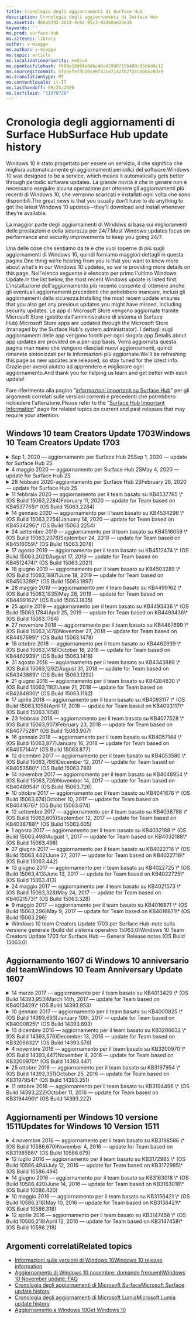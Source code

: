 ```yaml
---
title: Cronologia degli aggiornamenti di Surface Hub
description: Cronologia degli aggiornamenti di Surface Hub
ms.assetid: d66a9392-2b14-4cb2-95c3-92db0ae2de34
keywords: ''
ms.prod: surface-hub
ms.sitesec: library
author: v-miegge
ms.author: v-miegge
ms.topic: article
ms.localizationpriority: medium
ms.openlocfilehash: f608e18d04a0d6c48ad2990715b400c95b6d8c12
ms.sourcegitcommit: 5fa5efefd510ce6f435d7142fb2f2cc08b520da9
ms.translationtype: MT
ms.contentlocale: it-IT
ms.lasthandoff: 09/25/2020
ms.locfileid: "11078726"
---
```

# <span data-ttu-id="b1575-103">Cronologia degli aggiornamenti di Surface Hub</span><span class="sxs-lookup"><span data-stu-id="b1575-103">Surface Hub update history</span></span>

<span data-ttu-id="b1575-104">Windows 10 è stato progettato per essere un servizio, il che significa che migliora automaticamente gli aggiornamenti periodici del software.</span><span class="sxs-lookup"><span data-stu-id="b1575-104">Windows 10 was designed to be a service, which means it automatically gets better through periodic software updates.</span></span> <span data-ttu-id="b1575-105">La grande novità è che in genere non è necessario eseguire alcuna operazione per ottenere gli aggiornamenti più recenti di Windows 10, che verranno scaricati e installati ogni volta che sono disponibili.</span><span class="sxs-lookup"><span data-stu-id="b1575-105">The great news is that you usually don’t have to do anything to get the latest Windows 10 updates—they'll download and install whenever they’re available.</span></span>

<span data-ttu-id="b1575-106">La maggior parte degli aggiornamenti di Windows si basa sui miglioramenti delle prestazioni e della sicurezza per 24/7.</span><span class="sxs-lookup"><span data-stu-id="b1575-106">Most Windows updates focus on performance and security improvements to keep you going 24/7.</span></span>

<span data-ttu-id="b1575-107">Una delle cose che sentiamo da te è che vuoi saperne di più sugli aggiornamenti di Windows 10, quindi forniamo maggiori dettagli in questa pagina.</span><span class="sxs-lookup"><span data-stu-id="b1575-107">One thing we’re hearing from you is that you want to know more about what's in our Windows 10 updates, so we're providing more details on this page.</span></span> <span data-ttu-id="b1575-108">Nell'elenco seguente è elencato per primo l'ultimo Windows Update.</span><span class="sxs-lookup"><span data-stu-id="b1575-108">In the list below, the most recent Windows update is listed first.</span></span> <span data-ttu-id="b1575-109">L'installazione dell'aggiornamento più recente consente di ottenere anche gli eventuali aggiornamenti precedenti che potrebbero mancare, inclusi gli aggiornamenti della sicurezza.</span><span class="sxs-lookup"><span data-stu-id="b1575-109">Installing the most recent update ensures that you also get any previous updates you might have missed, including security updates.</span></span> <span data-ttu-id="b1575-110">Le app di Microsoft Store vengono aggiornate tramite Microsoft Store (gestito dall'amministratore di sistema di Surface Hub).</span><span class="sxs-lookup"><span data-stu-id="b1575-110">Microsoft Store apps are updated through the Microsoft Store (managed by the Surface Hub's system administrator).</span></span> <span data-ttu-id="b1575-111">I dettagli sugli aggiornamenti delle app vengono forniti per ogni singola app.</span><span class="sxs-lookup"><span data-stu-id="b1575-111">Details about app updates are provided on a per-app basis.</span></span>
<span data-ttu-id="b1575-112">Verrà aggiornata questa pagina man mano che vengono rilasciati nuovi aggiornamenti, quindi rimanete sintonizzati per le informazioni più aggiornate.</span><span class="sxs-lookup"><span data-stu-id="b1575-112">We'll be refreshing this page as new updates are released, so stay tuned for the latest info.</span></span> <span data-ttu-id="b1575-113">Grazie per averci aiutato ad apprendere e migliorare ogni aggiornamento.</span><span class="sxs-lookup"><span data-stu-id="b1575-113">And thank you for helping us learn and get better with each update!</span></span>

<span data-ttu-id="b1575-114">Fare riferimento alla pagina "[informazioni importanti su Surface Hub](https://support.microsoft.com/products/surface-devices/surface-hub)" per gli argomenti correlati sulle versioni correnti e precedenti che potrebbero richiedere l'attenzione.</span><span class="sxs-lookup"><span data-stu-id="b1575-114">Please refer to the “[Surface Hub Important Information](https://support.microsoft.com/products/surface-devices/surface-hub)” page for related topics on current and past releases that may require your attention.</span></span>

## <span data-ttu-id="b1575-115">Windows 10 team Creators Update 1703</span><span class="sxs-lookup"><span data-stu-id="b1575-115">Windows 10 Team Creators Update 1703</span></span>

<details>
<summary><span data-ttu-id="b1575-116">Sep 1, 2020 — aggiornamento per Surface Hub 2S</span><span class="sxs-lookup"><span data-stu-id="b1575-116">Sep 1, 2020 — update for Surface Hub 2S</span></span></summary>

<span data-ttu-id="b1575-117">Questo aggiornamento è specifico di Surface Hub 2S e fornisce gli aggiornamenti del driver e del firmware descritti di seguito:</span><span class="sxs-lookup"><span data-stu-id="b1575-117">This update is specific to the Surface Hub 2S and provides the driver and firmware updates outlined below:</span></span>

* <span data-ttu-id="b1575-118">Aggiornamento del firmware di Surface SMC-1.177.139.0</span><span class="sxs-lookup"><span data-stu-id="b1575-118">Surface SMC Firmware Update - 1.177.139.0</span></span>
  * <span data-ttu-id="b1575-119">Migliora gli scenari di ripristino del campo.</span><span class="sxs-lookup"><span data-stu-id="b1575-119">Improves field repair scenarios.</span></span>
* <span data-ttu-id="b1575-120">Aggiornamento del firmware di Surface SSD-5.14.139.0</span><span class="sxs-lookup"><span data-stu-id="b1575-120">Surface SSD Firmware Update - 5.14.139.0</span></span>
  * <span data-ttu-id="b1575-121">Migliora la stabilità del sistema.</span><span class="sxs-lookup"><span data-stu-id="b1575-121">Improves system stability.</span></span>
* <span data-ttu-id="b1575-122">Driver hub di Surface Serial-9.40.139.0</span><span class="sxs-lookup"><span data-stu-id="b1575-122">Surface Serial Hub driver - 9.40.139.0</span></span>
  * <span data-ttu-id="b1575-123">Migliora la stabilità del sistema.</span><span class="sxs-lookup"><span data-stu-id="b1575-123">Improves system stability.</span></span>
</details>

<details>
<summary><span data-ttu-id="b1575-124">4 maggio 2020 — aggiornamento per Surface Hub 2S</span><span class="sxs-lookup"><span data-stu-id="b1575-124">May 4, 2020 — update for Surface Hub 2S</span></span></summary>

<span data-ttu-id="b1575-125">Questo aggiornamento è specifico di Surface Hub 2S e fornisce gli aggiornamenti del driver e del firmware descritti di seguito:</span><span class="sxs-lookup"><span data-stu-id="b1575-125">This update is specific to the Surface Hub 2S and provides the driver and firmware updates outlined below:</span></span>

* <span data-ttu-id="b1575-126">Driver audio per Surface USB-15.3.6.0</span><span class="sxs-lookup"><span data-stu-id="b1575-126">Surface USB audio driver - 15.3.6.0</span></span>
  * <span data-ttu-id="b1575-127">Migliora le prestazioni audio direzionali.</span><span class="sxs-lookup"><span data-stu-id="b1575-127">Improves directional audio performance.</span></span>
* <span data-ttu-id="b1575-128">Driver audio per la visualizzazione Intel (R)-10.27.0.5</span><span class="sxs-lookup"><span data-stu-id="b1575-128">Intel(R) display audio driver - 10.27.0.5</span></span>
  * <span data-ttu-id="b1575-129">Migliora gli scenari di condivisione dello schermo.</span><span class="sxs-lookup"><span data-stu-id="b1575-129">Improves screen sharing scenarios.</span></span>
* <span data-ttu-id="b1575-130">Driver di grafica Intel (R)-26.20.100.7263</span><span class="sxs-lookup"><span data-stu-id="b1575-130">Intel(R) graphics driver - 26.20.100.7263</span></span>
  * <span data-ttu-id="b1575-131">Migliora la stabilità del sistema.</span><span class="sxs-lookup"><span data-stu-id="b1575-131">Improves system stability.</span></span>
* <span data-ttu-id="b1575-132">Driver di sistema Surface-1.7.139.0</span><span class="sxs-lookup"><span data-stu-id="b1575-132">Surface System driver - 1.7.139.0</span></span>
  * <span data-ttu-id="b1575-133">Migliora la stabilità del sistema.</span><span class="sxs-lookup"><span data-stu-id="b1575-133">Improves system stability.</span></span>
* <span data-ttu-id="b1575-134">Aggiornamento del firmware di Surface SMC-1.176.139.0</span><span class="sxs-lookup"><span data-stu-id="b1575-134">Surface SMC Firmware update - 1.176.139.0</span></span>
  * <span data-ttu-id="b1575-135">Migliora la stabilità del sistema.</span><span class="sxs-lookup"><span data-stu-id="b1575-135">Improves system stability.</span></span>
</details>

<details>
<summary><span data-ttu-id="b1575-136">28 febbraio 2020-aggiornamento per Surface Hub 2S</span><span class="sxs-lookup"><span data-stu-id="b1575-136">February 28, 2020 — update for Surface Hub 2S</span></span></summary>

<span data-ttu-id="b1575-137">Questo aggiornamento è specifico di Surface Hub 2S e fornisce gli aggiornamenti del driver e del firmware descritti di seguito:</span><span class="sxs-lookup"><span data-stu-id="b1575-137">This update is specific to the Surface Hub 2S and provides the driver and firmware updates outlined below:</span></span>

* <span data-ttu-id="b1575-138">Driver di integrazione della superficie-13.46.139.0</span><span class="sxs-lookup"><span data-stu-id="b1575-138">Surface Integration driver - 13.46.139.0</span></span> 
  * <span data-ttu-id="b1575-139">Migliora gli scenari di luminosità dello schermo.</span><span class="sxs-lookup"><span data-stu-id="b1575-139">Improves display brightness scenarios.</span></span>
* <span data-ttu-id="b1575-140">Driver di interfaccia di Intel (R) Management Engine-1914.12.0.1256</span><span class="sxs-lookup"><span data-stu-id="b1575-140">Intel(R) Management Engine Interface driver - 1914.12.0.1256</span></span>
  * <span data-ttu-id="b1575-141">Migliora la stabilità del sistema.</span><span class="sxs-lookup"><span data-stu-id="b1575-141">Improves system stability.</span></span>
* <span data-ttu-id="b1575-142">Aggiornamento del firmware di Surface SMC-1.161.139.0</span><span class="sxs-lookup"><span data-stu-id="b1575-142">Surface SMC Firmware update - 1.161.139.0</span></span>
  * <span data-ttu-id="b1575-143">Migliora le prestazioni della batteria della penna.</span><span class="sxs-lookup"><span data-stu-id="b1575-143">Improves pen battery performance.</span></span>
* <span data-ttu-id="b1575-144">Aggiornamento di Surface UEFI-694.2938.768.0</span><span class="sxs-lookup"><span data-stu-id="b1575-144">Surface UEFI update - 694.2938.768.0</span></span>
  * <span data-ttu-id="b1575-145">Migliora la stabilità del sistema.</span><span class="sxs-lookup"><span data-stu-id="b1575-145">Improves system stability.</span></span>
</details>

<details>
<summary><span data-ttu-id="b1575-146">11 febbraio 2020 — aggiornamento per il team basato su KB4537765 \* (OS Build 15063,2284)</span><span class="sxs-lookup"><span data-stu-id="b1575-146">February 11, 2020 — update for Team based on KB4537765\* (OS Build 15063.2284)</span></span></summary>

<span data-ttu-id="b1575-147">Questo aggiornamento per Surface Hub include miglioramenti della qualità e correzioni per la sicurezza.</span><span class="sxs-lookup"><span data-stu-id="b1575-147">This update to the Surface Hub includes quality improvements and security fixes.</span></span> <span data-ttu-id="b1575-148">Gli aggiornamenti principali per Surface Hub, non già descritti nella [cronologia degli aggiornamenti di Windows 10](https://support.microsoft.com/help/4018124/windows-10-update-history), includono:</span><span class="sxs-lookup"><span data-stu-id="b1575-148">Key updates to Surface Hub, not already outlined in [Windows 10 Update History](https://support.microsoft.com/help/4018124/windows-10-update-history), include:</span></span>

* <span data-ttu-id="b1575-149">Risolve un problema in cui l'hub 2S non può essere sentito bene dagli altri partecipanti durante le chiamate Skype for business.</span><span class="sxs-lookup"><span data-stu-id="b1575-149">Resolves an issue where the Hub 2S cannot be heard well by other participants during Skype for Business calls.</span></span>
* <span data-ttu-id="b1575-150">Migliora l'affidabilità per alcuni scenari di utilizzo della lingua araba, ebraica e di altro linguaggio RTL in Surface Hub.</span><span class="sxs-lookup"><span data-stu-id="b1575-150">Improves reliability for some Arabic, Hebrew, and other RTL language usage scenarios on Surface Hub.</span></span>

<span data-ttu-id="b1575-151">Fare riferimento alla guida per l' [amministratore di Surface Hub](https://docs.microsoft.com/surface-hub/) per abilitare/disabilitare le funzionalità e i servizi del dispositivo.</span><span class="sxs-lookup"><span data-stu-id="b1575-151">Please refer to the [Surface Hub Admin guide](https://docs.microsoft.com/surface-hub/) for enabling/disabling device features and services.</span></span><span data-ttu-id="b1575-152">
\*[KB4537765](https://support.microsoft.com/help/4537765)</span><span class="sxs-lookup"><span data-stu-id="b1575-152">
\*[KB4537765](https://support.microsoft.com/help/4537765)</span></span>
</details>

<details>
<summary><span data-ttu-id="b1575-153">14 gennaio 2020 — aggiornamento per il team basato su KB4534296 \* (OS Build 15063,2254)</span><span class="sxs-lookup"><span data-stu-id="b1575-153">January 14, 2020 — update for Team based on KB4534296\* (OS Build 15063.2254)</span></span></summary>

<span data-ttu-id="b1575-154">Questo aggiornamento per Surface Hub include miglioramenti della qualità e correzioni per la sicurezza.</span><span class="sxs-lookup"><span data-stu-id="b1575-154">This update to the Surface Hub includes quality improvements and security fixes.</span></span> <span data-ttu-id="b1575-155">Gli aggiornamenti principali per Surface Hub, non già descritti nella [cronologia degli aggiornamenti di Windows 10](https://support.microsoft.com/help/4018124/windows-10-update-history), includono:</span><span class="sxs-lookup"><span data-stu-id="b1575-155">Key updates to Surface Hub, not already outlined in [Windows 10 Update History](https://support.microsoft.com/help/4018124/windows-10-update-history), include:</span></span>

* <span data-ttu-id="b1575-156">Risolve un problema con la raccolta di log per Microsoft Surface Hub 2S.</span><span class="sxs-lookup"><span data-stu-id="b1575-156">Addresses an issue with log collection for Microsoft Surface Hub 2S.</span></span>

<span data-ttu-id="b1575-157">Fare riferimento alla guida per l' [amministratore di Surface Hub](https://docs.microsoft.com/surface-hub/) per abilitare/disabilitare le funzionalità e i servizi del dispositivo.</span><span class="sxs-lookup"><span data-stu-id="b1575-157">Please refer to the [Surface Hub Admin guide](https://docs.microsoft.com/surface-hub/) for enabling/disabling device features and services.</span></span><span data-ttu-id="b1575-158">
\*[KB4534296](https://support.microsoft.com/help/4534296)</span><span class="sxs-lookup"><span data-stu-id="b1575-158">
\*[KB4534296](https://support.microsoft.com/help/4534296)</span></span>
</details>

<details>
<summary><span data-ttu-id="b1575-159">24 settembre 2019 — aggiornamento per il team basato su KB4516059 \* (OS Build 15063,2078)</span><span class="sxs-lookup"><span data-stu-id="b1575-159">September 24, 2019 — update for Team based on KB4516059\*  (OS Build 15063.2078)</span></span></summary>

<span data-ttu-id="b1575-160">Questo aggiornamento per Surface Hub include miglioramenti della qualità e correzioni per la sicurezza.</span><span class="sxs-lookup"><span data-stu-id="b1575-160">This update to the Surface Hub includes quality improvements and security fixes.</span></span> <span data-ttu-id="b1575-161">Gli aggiornamenti principali per Surface Hub, non già descritti nella [cronologia degli aggiornamenti di Windows 10](https://support.microsoft.com/help/4018124/windows-10-update-history), includono:</span><span class="sxs-lookup"><span data-stu-id="b1575-161">Key updates to Surface Hub, not already outlined in [Windows 10 Update History](https://support.microsoft.com/help/4018124/windows-10-update-history), include:</span></span>

 * <span data-ttu-id="b1575-162">Aggiornare la pagina impostazioni di ripristino di Surface Hub 2S per riflettere accuratamente le opzioni di ripristino.</span><span class="sxs-lookup"><span data-stu-id="b1575-162">Update to Surface Hub 2S Recovery Settings page to accurately reflect recovery options.</span></span>
 * <span data-ttu-id="b1575-163">Aggiornare la schermata iniziale di Surface Hub 2S per migliorare la riconoscibilità del dispositivo.</span><span class="sxs-lookup"><span data-stu-id="b1575-163">Update to Surface Hub 2S Welcome screen to improve device recognizability.</span></span>
 * <span data-ttu-id="b1575-164">È stato risolto un problema con la visualizzazione in modo non corretto dello sfondo di Windows Team Shell.</span><span class="sxs-lookup"><span data-stu-id="b1575-164">Addressed an issue with the Windows Team shell background displaying incorrectly.</span></span>
 * <span data-ttu-id="b1575-165">È stato risolto un problema con la persistenza del layout del menu Start quando è stato configurato tramite MDM.</span><span class="sxs-lookup"><span data-stu-id="b1575-165">Addressed an issue with Start Menu layout persistence when configured using MDM policy.</span></span>
 * <span data-ttu-id="b1575-166">È stato risolto un problema in Microsoft Edge che si verifica quando si esplorano alcuni siti Web interni.</span><span class="sxs-lookup"><span data-stu-id="b1575-166">Fixed an issue in Microsoft Edge that occurs when browsing some internal websites.</span></span>
 * <span data-ttu-id="b1575-167">È stato risolto un problema in Skype for business che si verifica quando si presenta in modalità schermo intero.</span><span class="sxs-lookup"><span data-stu-id="b1575-167">Fixed an issue in Skype for Business that occurs when presenting in full-screen mode.</span></span>

<span data-ttu-id="b1575-168">Fare riferimento alla guida per l' [amministratore di Surface Hub](https://docs.microsoft.com/surface-hub/) per abilitare/disabilitare le funzionalità e i servizi del dispositivo.</span><span class="sxs-lookup"><span data-stu-id="b1575-168">Please refer to the [Surface Hub Admin guide](https://docs.microsoft.com/surface-hub/) for enabling/disabling device features and services.</span></span><span data-ttu-id="b1575-169">
\*[KB4503289](https://support.microsoft.com/help/4503289)</span><span class="sxs-lookup"><span data-stu-id="b1575-169">
\*[KB4503289](https://support.microsoft.com/help/4503289)</span></span>
</details>

<details>
<summary><span data-ttu-id="b1575-170">17 agosto 2019 — aggiornamento per il team basato su KB4512474 \* (OS Build 15063,2021)</span><span class="sxs-lookup"><span data-stu-id="b1575-170">August 17, 2019 — update for Team based on KB4512474\*  (OS Build 15063.2021)</span></span></summary>

<span data-ttu-id="b1575-171">Questo aggiornamento per Surface Hub include miglioramenti della qualità e correzioni per la sicurezza.</span><span class="sxs-lookup"><span data-stu-id="b1575-171">This update to the Surface Hub includes quality improvements and security fixes.</span></span> <span data-ttu-id="b1575-172">Gli aggiornamenti principali per Surface Hub, non già descritti nella [cronologia degli aggiornamenti di Windows 10](https://support.microsoft.com/help/4018124/windows-10-update-history), includono:</span><span class="sxs-lookup"><span data-stu-id="b1575-172">Key updates to Surface Hub, not already outlined in [Windows 10 Update History](https://support.microsoft.com/help/4018124/windows-10-update-history), include:</span></span>

 * <span data-ttu-id="b1575-173">Assicura che il video su Hub 2S sia impostato su "Duplica".</span><span class="sxs-lookup"><span data-stu-id="b1575-173">Ensures that Video Out on Hub 2S defaults to "Duplicate" mode.</span></span>
 * <span data-ttu-id="b1575-174">Migliora l'affidabilità per alcuni scenari di utilizzo della lingua araba in Surface Hub.</span><span class="sxs-lookup"><span data-stu-id="b1575-174">Improves reliability for some Arabic language usage scenarios on Surface Hub.</span></span>

<span data-ttu-id="b1575-175">Fare riferimento alla guida per l' [amministratore di Surface Hub](https://docs.microsoft.com/surface-hub/) per abilitare/disabilitare le funzionalità e i servizi del dispositivo.</span><span class="sxs-lookup"><span data-stu-id="b1575-175">Please refer to the [Surface Hub Admin guide](https://docs.microsoft.com/surface-hub/) for enabling/disabling device features and services.</span></span><span data-ttu-id="b1575-176">
\*[KB4503289](https://support.microsoft.com/help/4503289)</span><span class="sxs-lookup"><span data-stu-id="b1575-176">
\*[KB4503289](https://support.microsoft.com/help/4503289)</span></span>
 </details>

<details>
<summary><span data-ttu-id="b1575-177">18 giugno 2019 — aggiornamento per il team basato su KB4503289 \* (OS Build 15063,1897)</span><span class="sxs-lookup"><span data-stu-id="b1575-177">June 18, 2019 — update for Team based on KB4503289\*  (OS Build 15063.1897)</span></span></summary>

<span data-ttu-id="b1575-178">Questo aggiornamento per Surface Hub include miglioramenti della qualità e correzioni per la sicurezza.</span><span class="sxs-lookup"><span data-stu-id="b1575-178">This update to the Surface Hub includes quality improvements and security fixes.</span></span> <span data-ttu-id="b1575-179">Gli aggiornamenti principali per Surface Hub, non già descritti nella [cronologia degli aggiornamenti di Windows 10](https://support.microsoft.com/help/4018124/windows-10-update-history), includono:</span><span class="sxs-lookup"><span data-stu-id="b1575-179">Key updates to Surface Hub, not already outlined in [Windows 10 Update History](https://support.microsoft.com/help/4018124/windows-10-update-history), include:</span></span>

* <span data-ttu-id="b1575-180">Risolve un problema che impedisce a un utente di accedere a un dispositivo Microsoft Surface Hub con un account di Azure Active Directory.</span><span class="sxs-lookup"><span data-stu-id="b1575-180">Addresses an issue preventing a user from signing in to a Microsoft Surface Hub device with an Azure Active Directory account.</span></span> <span data-ttu-id="b1575-181">Questo problema si verifica perché una sessione precedente non è terminata correttamente.</span><span class="sxs-lookup"><span data-stu-id="b1575-181">This issue occurs because a previous session did not end successfully.</span></span>
* <span data-ttu-id="b1575-182">Aggiunge il supporto per le connessioni TLS 1,2 ai provider di identità e Exchange negli scenari di configurazione dell'account del dispositivo.</span><span class="sxs-lookup"><span data-stu-id="b1575-182">Adds support for TLS 1.2 connections to identity providers and Exchange in device account setup scenarios.</span></span>
* <span data-ttu-id="b1575-183">Correzioni per migliorare l'affidabilità dell'app di diagnostica hardware in hub 2S.</span><span class="sxs-lookup"><span data-stu-id="b1575-183">Fixes to improve reliability of Hardware Diagnostic App on Hub 2S.</span></span> 
* <span data-ttu-id="b1575-184">Correzione per migliorare la coerenza dell'esperienza di configurazione della prima esecuzione in hub 2S.</span><span class="sxs-lookup"><span data-stu-id="b1575-184">Fix to improve consistency of first-run setup experience on Hub 2S.</span></span> 

<span data-ttu-id="b1575-185">Fare riferimento alla guida per l' [amministratore di Surface Hub](https://docs.microsoft.com/surface-hub/) per abilitare/disabilitare le funzionalità e i servizi del dispositivo.</span><span class="sxs-lookup"><span data-stu-id="b1575-185">Please refer to the [Surface Hub Admin guide](https://docs.microsoft.com/surface-hub/) for enabling/disabling device features and services.</span></span><span data-ttu-id="b1575-186">
\*[KB4503289](https://support.microsoft.com/help/4503289)</span><span class="sxs-lookup"><span data-stu-id="b1575-186">
\*[KB4503289](https://support.microsoft.com/help/4503289)</span></span>
</details>

<details>
<summary><span data-ttu-id="b1575-187">28 maggio 2019 — aggiornamento per il team basato su KB4499162 \* (OS Build 15063,1835)</span><span class="sxs-lookup"><span data-stu-id="b1575-187">May 28, 2019 — update for Team based on KB4499162\*  (OS Build 15063.1835)</span></span></summary>

<span data-ttu-id="b1575-188">Questo aggiornamento per Surface Hub include miglioramenti della qualità e correzioni per la sicurezza.</span><span class="sxs-lookup"><span data-stu-id="b1575-188">This update to the Surface Hub includes quality improvements and security fixes.</span></span> <span data-ttu-id="b1575-189">Gli aggiornamenti principali per Surface Hub, non già descritti nella [cronologia degli aggiornamenti di Windows 10](https://support.microsoft.com/help/4018124/windows-10-update-history), includono:</span><span class="sxs-lookup"><span data-stu-id="b1575-189">Key updates to Surface Hub, not already outlined in [Windows 10 Update History](https://support.microsoft.com/help/4018124/windows-10-update-history), include:</span></span>

* <span data-ttu-id="b1575-190">Assicura che agli utenti di Surface Hub non venga chiesto di immettere le credenziali del proxy dopo che è stata abilitata la funzionalità "Usa credenziali account dispositivo".</span><span class="sxs-lookup"><span data-stu-id="b1575-190">Ensures that Surface Hub users aren't prompted to enter proxy credentials after the "Use device account credentials" feature has been enabled.</span></span>
* <span data-ttu-id="b1575-191">Risolve un problema in cui le connessioni Skype non riescono periodicamente perché l'audio/video non usa il proxy corretto.</span><span class="sxs-lookup"><span data-stu-id="b1575-191">Resolves an issue where Skype connections fail periodically because audio/video isn't using the correct proxy.</span></span>
* <span data-ttu-id="b1575-192">Aggiunge il supporto per TLS 1,2 in Skype for business.</span><span class="sxs-lookup"><span data-stu-id="b1575-192">Adds support for TLS 1.2 in Skype for Business.</span></span>
* <span data-ttu-id="b1575-193">Risolve un errore di connessione SIP nel client Skype quando il server Skype ha disabilitato TLS 1,0 o TLS 1,1.</span><span class="sxs-lookup"><span data-stu-id="b1575-193">Resolves a SIP connection failure in the Skype client when the Skype server has TLS 1.0 or TLS 1.1 disabled.</span></span>

<span data-ttu-id="b1575-194">Fare riferimento alla guida per l' [amministratore di Surface Hub](https://docs.microsoft.com/surface-hub/) per abilitare/disabilitare le funzionalità e i servizi del dispositivo.</span><span class="sxs-lookup"><span data-stu-id="b1575-194">Please refer to the [Surface Hub Admin guide](https://docs.microsoft.com/surface-hub/) for enabling/disabling device features and services.</span></span><span data-ttu-id="b1575-195">
\*[KB4499162](https://support.microsoft.com/help/4499162)</span><span class="sxs-lookup"><span data-stu-id="b1575-195">
\*[KB4499162](https://support.microsoft.com/help/4499162)</span></span>
</details>

<details>
<summary><span data-ttu-id="b1575-196">25 aprile 2019 — aggiornamento per il team basato su KB4493436 \* (OS Build 15063,1784)</span><span class="sxs-lookup"><span data-stu-id="b1575-196">April 25, 2019 — update for Team based on KB4493436\*  (OS Build 15063.1784)</span></span></summary>

<span data-ttu-id="b1575-197">Questo aggiornamento per Surface Hub include miglioramenti della qualità e correzioni per la sicurezza.</span><span class="sxs-lookup"><span data-stu-id="b1575-197">This update to the Surface Hub includes quality improvements and security fixes.</span></span> <span data-ttu-id="b1575-198">Gli aggiornamenti principali per Surface Hub, non già descritti nella [cronologia degli aggiornamenti di Windows 10](https://support.microsoft.com/help/4018124/windows-10-update-history), includono:</span><span class="sxs-lookup"><span data-stu-id="b1575-198">Key updates to Surface Hub, not already outlined in [Windows 10 Update History](https://support.microsoft.com/help/4018124/windows-10-update-history), include:</span></span>

* <span data-ttu-id="b1575-199">Risolve i problemi di sincronizzazione video e audio con alcuni dispositivi USB connessi all'hub Surface.</span><span class="sxs-lookup"><span data-stu-id="b1575-199">Resolves video and audio sync issue with some USB devices that are connected to the Surface Hub.</span></span>

<span data-ttu-id="b1575-200">Fare riferimento alla guida per l' [amministratore di Surface Hub](https://docs.microsoft.com/surface-hub/) per abilitare/disabilitare le funzionalità e i servizi del dispositivo.</span><span class="sxs-lookup"><span data-stu-id="b1575-200">Please refer to the [Surface Hub Admin guide](https://docs.microsoft.com/surface-hub/) for enabling/disabling device features and services.</span></span><span data-ttu-id="b1575-201">
\*[KB4493436](https://support.microsoft.com/help/4493436)</span><span class="sxs-lookup"><span data-stu-id="b1575-201">
\*[KB4493436](https://support.microsoft.com/help/4493436)</span></span>
</details>

<details>
<summary><span data-ttu-id="b1575-202">27 novembre 2018 — aggiornamento per il team basato su KB4467699 \* (OS Build 15063,1478)</span><span class="sxs-lookup"><span data-stu-id="b1575-202">November 27, 2018 — update for Team based on KB4467699\*  (OS Build 15063.1478)</span></span></summary>

<span data-ttu-id="b1575-203">Questo aggiornamento per Surface Hub include miglioramenti della qualità e correzioni per la sicurezza.</span><span class="sxs-lookup"><span data-stu-id="b1575-203">This update to the Surface Hub includes quality improvements and security fixes.</span></span> <span data-ttu-id="b1575-204">Gli aggiornamenti principali per Surface Hub, non già descritti nella [cronologia degli aggiornamenti di Windows 10](https://support.microsoft.com/help/4018124/windows-10-update-history), includono:</span><span class="sxs-lookup"><span data-stu-id="b1575-204">Key updates to Surface Hub, not already outlined in [Windows 10 Update History](https://support.microsoft.com/help/4018124/windows-10-update-history), include:</span></span>

* <span data-ttu-id="b1575-205">Risolve un problema che impedisce ad alcuni utenti di accedere a "riunioni e file personali".</span><span class="sxs-lookup"><span data-stu-id="b1575-205">Addresses an issue that prevents some users from Signing-In to “My Meetings and Files.”</span></span>

<span data-ttu-id="b1575-206">Fare riferimento alla guida per l' [amministratore di Surface Hub](https://docs.microsoft.com/surface-hub/) per abilitare/disabilitare le funzionalità e i servizi del dispositivo.</span><span class="sxs-lookup"><span data-stu-id="b1575-206">Please refer to the [Surface Hub Admin guide](https://docs.microsoft.com/surface-hub/) for enabling/disabling device features and services.</span></span><span data-ttu-id="b1575-207">
\*[KBKB4467699](https://support.microsoft.com/help/KB4467699)</span><span class="sxs-lookup"><span data-stu-id="b1575-207">
\*[KBKB4467699](https://support.microsoft.com/help/KB4467699)</span></span>
</details>

<details>
<summary><span data-ttu-id="b1575-208">18 ottobre 2018 — aggiornamento per il team basato su KB4462939 \* (OS Build 15063,1418)</span><span class="sxs-lookup"><span data-stu-id="b1575-208">October 18, 2018 — update for Team based on KB4462939\*  (OS Build 15063.1418)</span></span></summary>

<span data-ttu-id="b1575-209">Questo aggiornamento per Surface Hub include miglioramenti della qualità e correzioni per la sicurezza.</span><span class="sxs-lookup"><span data-stu-id="b1575-209">This update to the Surface Hub includes quality improvements and security fixes.</span></span> <span data-ttu-id="b1575-210">Gli aggiornamenti principali per Surface Hub, non già descritti nella [cronologia degli aggiornamenti di Windows 10](https://support.microsoft.com/help/4018124/windows-10-update-history), includono:</span><span class="sxs-lookup"><span data-stu-id="b1575-210">Key updates to Surface Hub, not already outlined in [Windows 10 Update History](https://support.microsoft.com/help/4018124/windows-10-update-history), include:</span></span>

* <span data-ttu-id="b1575-211">Correzioni per Skype for business:</span><span class="sxs-lookup"><span data-stu-id="b1575-211">Skype for Business fixes:</span></span> 
  * <span data-ttu-id="b1575-212">Risolve il problema di connessione Skype for business durante la ripresa da Sleep</span><span class="sxs-lookup"><span data-stu-id="b1575-212">Resolves Skype for Business connection issue when resuming from sleep</span></span>
  * <span data-ttu-id="b1575-213">Risolve il problema della connessione di rete Skype for business, quando il dispositivo è connesso a Internet</span><span class="sxs-lookup"><span data-stu-id="b1575-213">Resolves Skype for Business network connection issue, when device is connected to Internet</span></span>
  * <span data-ttu-id="b1575-214">Risolve l'arresto anomalo di Skype for business durante la ricerca di utenti dalla directory</span><span class="sxs-lookup"><span data-stu-id="b1575-214">Resolves Skype for Business crash when searching for users from directory</span></span>
* <span data-ttu-id="b1575-215">Risolve il problema in cui l'hub riporta erroneamente "nessuna connessione Internet" in ambienti proxy aziendali.</span><span class="sxs-lookup"><span data-stu-id="b1575-215">Resolves issue where the Hub mistakenly reports “No Internet connection” in enterprise proxy environments.</span></span>
* <span data-ttu-id="b1575-216">È stata implementata una funzionalità che consente ai clienti di eseguire l'operazione in una nuova esperienza lavagna.</span><span class="sxs-lookup"><span data-stu-id="b1575-216">Implemented a feature allowing customers to op-in to a new Whiteboard experience.</span></span>

<span data-ttu-id="b1575-217">Fare riferimento alla guida per l' [amministratore di Surface Hub](https://docs.microsoft.com/surface-hub/) per abilitare/disabilitare le funzionalità e i servizi del dispositivo.</span><span class="sxs-lookup"><span data-stu-id="b1575-217">Please refer to the [Surface Hub Admin guide](https://docs.microsoft.com/surface-hub/) for enabling/disabling device features and services.</span></span><span data-ttu-id="b1575-218">
\*[KB4462939](https://support.microsoft.com/help/4462939)</span><span class="sxs-lookup"><span data-stu-id="b1575-218">
\*[KB4462939](https://support.microsoft.com/help/4462939)</span></span>
</details>

<details>
<summary><span data-ttu-id="b1575-219">31 agosto 2018 — aggiornamento per il team basato su KB4343889 \* (OS Build 15063,1292)</span><span class="sxs-lookup"><span data-stu-id="b1575-219">August 31, 2018 — update for Team based on KB4343889\* (OS Build 15063.1292)</span></span></summary>

<span data-ttu-id="b1575-220">Questo aggiornamento per Surface Hub include miglioramenti della qualità e correzioni per la sicurezza.</span><span class="sxs-lookup"><span data-stu-id="b1575-220">This update to the Surface Hub includes quality improvements and security fixes.</span></span> <span data-ttu-id="b1575-221">Gli aggiornamenti principali per Surface Hub, non già descritti nella [cronologia degli aggiornamenti di Windows 10](https://support.microsoft.com/help/4018124/windows-10-update-history), includono:</span><span class="sxs-lookup"><span data-stu-id="b1575-221">Key updates to Surface Hub, not already outlined in [Windows 10 Update History](https://support.microsoft.com/help/4018124/windows-10-update-history), include:</span></span>

* <span data-ttu-id="b1575-222">Aggiunge il supporto per Microsoft Teams</span><span class="sxs-lookup"><span data-stu-id="b1575-222">Adds support for Microsoft Teams</span></span>
* <span data-ttu-id="b1575-223">Risolve il problema di gestione delle attività con la registrazione di Intune</span><span class="sxs-lookup"><span data-stu-id="b1575-223">Resolves task management issue with Intune registration</span></span>
* <span data-ttu-id="b1575-224">Consente agli amministratori di disabilitare la messaggistica istantanea e i servizi di posta elettronica per l'hub</span><span class="sxs-lookup"><span data-stu-id="b1575-224">Enables Administrators to disable Instant Messaging and Email services for the Hub</span></span>
* <span data-ttu-id="b1575-225">Ulteriori correzioni di bug e miglioramenti dell'affidabilità per l'app di Surface Hub Skype for business</span><span class="sxs-lookup"><span data-stu-id="b1575-225">Additional bug fixes and reliability improvements for the Surface Hub Skype for Business App</span></span>

<span data-ttu-id="b1575-226">Fare riferimento alla guida per l' [amministratore di Surface Hub](https://docs.microsoft.com/surface-hub/) per abilitare/disabilitare le funzionalità e i servizi del dispositivo.</span><span class="sxs-lookup"><span data-stu-id="b1575-226">Please refer to the [Surface Hub Admin guide](https://docs.microsoft.com/surface-hub/) for enabling/disabling device features and services.</span></span><span data-ttu-id="b1575-227">
\*[KB4343889](https://support.microsoft.com/help/4343889)</span><span class="sxs-lookup"><span data-stu-id="b1575-227">
\*[KB4343889](https://support.microsoft.com/help/4343889)</span></span>
</details>

<details>
<summary><span data-ttu-id="b1575-228">21 giugno 2018 — aggiornamento per il team basato su KB4284830 \* (OS Build 15063,1182)</span><span class="sxs-lookup"><span data-stu-id="b1575-228">June 21, 2018 — update for Team based on KB4284830\* (OS Build 15063.1182)</span></span></summary>

<span data-ttu-id="b1575-229">Questo aggiornamento per Surface Hub include miglioramenti della qualità e correzioni per la sicurezza.</span><span class="sxs-lookup"><span data-stu-id="b1575-229">This update to the Surface Hub includes quality improvements and security fixes.</span></span> <span data-ttu-id="b1575-230">Gli aggiornamenti principali per Surface Hub, non già descritti nella [cronologia degli aggiornamenti di Windows 10](https://support.microsoft.com/help/4018124/windows-10-update-history), includono:</span><span class="sxs-lookup"><span data-stu-id="b1575-230">Key updates to Surface Hub, not already outlined in [Windows 10 Update History](https://support.microsoft.com/help/4018124/windows-10-update-history), include:</span></span>

* <span data-ttu-id="b1575-231">Modifica della telemetria per il supporto dei requisiti di PILR in EMEA</span><span class="sxs-lookup"><span data-stu-id="b1575-231">Telemetry change in support of GDPR requirements in EMEA</span></span>

<span data-ttu-id="b1575-232">Fare riferimento alla guida per l' [amministratore di Surface Hub](https://docs.microsoft.com/surface-hub/) per abilitare/disabilitare le funzionalità e i servizi del dispositivo.</span><span class="sxs-lookup"><span data-stu-id="b1575-232">Please refer to the [Surface Hub Admin guide](https://docs.microsoft.com/surface-hub/) for enabling/disabling device features and services.</span></span><span data-ttu-id="b1575-233">
\*[KB4284830](https://support.microsoft.com/help/KB4284830)</span><span class="sxs-lookup"><span data-stu-id="b1575-233">
\*[KB4284830](https://support.microsoft.com/help/KB4284830)</span></span>
</details>

<details>
<summary><span data-ttu-id="b1575-234">17 aprile 2018 — aggiornamento per il team basato su KB4093117 \* (OS Build 15063,1058)</span><span class="sxs-lookup"><span data-stu-id="b1575-234">April 17, 2018 — update for Team based on KB4093117\* (OS Build 15063.1058)</span></span></summary>

<span data-ttu-id="b1575-235">Questo aggiornamento per Surface Hub include miglioramenti della qualità e correzioni per la sicurezza.</span><span class="sxs-lookup"><span data-stu-id="b1575-235">This update to the Surface Hub includes quality improvements and security fixes.</span></span> <span data-ttu-id="b1575-236">Gli aggiornamenti principali per Surface Hub, non già descritti nella [cronologia degli aggiornamenti di Windows 10](https://support.microsoft.com/help/4018124/windows-10-update-history), includono:</span><span class="sxs-lookup"><span data-stu-id="b1575-236">Key updates to Surface Hub, not already outlined in [Windows 10 Update History](https://support.microsoft.com/help/4018124/windows-10-update-history), include:</span></span>

* <span data-ttu-id="b1575-237">Risolve un problema di proiezione cablata</span><span class="sxs-lookup"><span data-stu-id="b1575-237">Resolves a wired projection issue</span></span>
* <span data-ttu-id="b1575-238">Abilita l'aggiornamento in blocco per determinati criteri MDM (Mobile Device Management)</span><span class="sxs-lookup"><span data-stu-id="b1575-238">Enables bulk update for certain MDM (Mobile Device Management) policies</span></span>
* <span data-ttu-id="b1575-239">Risolve il problema con il telefono con chiamate internazionali</span><span class="sxs-lookup"><span data-stu-id="b1575-239">Resolves phone dialer issue with international calls</span></span>
* <span data-ttu-id="b1575-240">Risolvere i problemi di risoluzione delle immagini quando 2 hub di Surface si uniscono alla stessa riunione</span><span class="sxs-lookup"><span data-stu-id="b1575-240">Addresses image resolution issue when 2 Surface Hubs join the same meeting</span></span>
* <span data-ttu-id="b1575-241">Risolve l'errore di gestione dei certificati OMS (Operations Management Suite)</span><span class="sxs-lookup"><span data-stu-id="b1575-241">Resolves OMS (Operations Management Suite) certificate handling error</span></span>
* <span data-ttu-id="b1575-242">Risolve un problema di sicurezza quando si pulisce alla fine di una sessione</span><span class="sxs-lookup"><span data-stu-id="b1575-242">Addresses a security issue when cleaning up at the end of a session</span></span>
* <span data-ttu-id="b1575-243">Indirizzi Miracast problema, quando Surface Hub viene specificato per i canali da 149 a 165</span><span class="sxs-lookup"><span data-stu-id="b1575-243">Addresses Miracast issue, when Surface Hub is specified to channels 149 through 165</span></span>
  * <span data-ttu-id="b1575-244">I canali da 149 a 165 continueranno a essere inutilizzabili in Europa, Giappone o Israele a causa di normative governative regionali</span><span class="sxs-lookup"><span data-stu-id="b1575-244">Channels 149 through 165 will continue to be unusable in Europe, Japan or Israel due to regional governmental regulations</span></span>

<span data-ttu-id="b1575-245">Fare riferimento alla guida per l' [amministratore di Surface Hub](https://docs.microsoft.com/surface-hub/) per abilitare/disabilitare le funzionalità e i servizi del dispositivo.</span><span class="sxs-lookup"><span data-stu-id="b1575-245">Please refer to the [Surface Hub Admin guide](https://docs.microsoft.com/surface-hub/) for enabling/disabling device features and services.</span></span><span data-ttu-id="b1575-246">
\*[KB4093117](https://support.microsoft.com/help/4093117)</span><span class="sxs-lookup"><span data-stu-id="b1575-246">
\*[KB4093117](https://support.microsoft.com/help/4093117)</span></span>
</details>

<details>
<summary><span data-ttu-id="b1575-247">23 febbraio 2018 — aggiornamento per il team basato su KB4077528 \* (OS Build 15063,907)</span><span class="sxs-lookup"><span data-stu-id="b1575-247">February 23, 2018 — update for Team based on KB4077528\* (OS Build 15063.907)</span></span></summary>

<span data-ttu-id="b1575-248">Questo aggiornamento per Surface Hub include miglioramenti della qualità e correzioni per la sicurezza.</span><span class="sxs-lookup"><span data-stu-id="b1575-248">This update to the Surface Hub includes quality improvements and security fixes.</span></span> <span data-ttu-id="b1575-249">Gli aggiornamenti principali per Surface Hub, non già descritti nella [cronologia degli aggiornamenti di Windows 10](https://support.microsoft.com/help/4018124/windows-10-update-history), includono:</span><span class="sxs-lookup"><span data-stu-id="b1575-249">Key updates to Surface Hub, not already outlined in [Windows 10 Update History](https://support.microsoft.com/help/4018124/windows-10-update-history), include:</span></span>

* <span data-ttu-id="b1575-250">Risolto un problema per cui le impostazioni MDM non venivano applicate correttamente</span><span class="sxs-lookup"><span data-stu-id="b1575-250">Resolved an issue where MDM settings were not being correctly applied</span></span>
* <span data-ttu-id="b1575-251">Processo di pulizia migliorato</span><span class="sxs-lookup"><span data-stu-id="b1575-251">Improved Cleanup process</span></span>

<span data-ttu-id="b1575-252">Fare riferimento alla guida per l' [amministratore di Surface Hub](https://docs.microsoft.com/surface-hub/) per abilitare/disabilitare le funzionalità e i servizi del dispositivo.</span><span class="sxs-lookup"><span data-stu-id="b1575-252">Please refer to the [Surface Hub Admin guide](https://docs.microsoft.com/surface-hub/) for enabling/disabling device features and services.</span></span><span data-ttu-id="b1575-253">
\*[KB4077528](https://support.microsoft.com/help/4077528)</span><span class="sxs-lookup"><span data-stu-id="b1575-253">
\*[KB4077528](https://support.microsoft.com/help/4077528)</span></span>
</details>

<details>
<summary><span data-ttu-id="b1575-254">16 gennaio 2018 — aggiornamento per il team basato su KB4057144 \* (OS Build 15063,877)</span><span class="sxs-lookup"><span data-stu-id="b1575-254">January 16, 2018 — update for Team based on KB4057144\* (OS Build 15063.877)</span></span></summary>

<span data-ttu-id="b1575-255">Questo aggiornamento per Surface Hub include miglioramenti della qualità e correzioni per la sicurezza.</span><span class="sxs-lookup"><span data-stu-id="b1575-255">This update to the Surface Hub includes quality improvements and security fixes.</span></span> <span data-ttu-id="b1575-256">Gli aggiornamenti principali per Surface Hub, non già descritti nella [cronologia degli aggiornamenti di Windows 10](https://support.microsoft.com/help/4018124/windows-10-update-history), includono:</span><span class="sxs-lookup"><span data-stu-id="b1575-256">Key updates to Surface Hub, not already outlined in [Windows 10 Update History](https://support.microsoft.com/help/4018124/windows-10-update-history), include:</span></span>

* <span data-ttu-id="b1575-257">Aggiunge la possibilità di gestire il layout di riquadro del menu Start tramite MDM</span><span class="sxs-lookup"><span data-stu-id="b1575-257">Adds ability to manage Start Menu tile layout via MDM</span></span>
* <span data-ttu-id="b1575-258">Correzione di bug MDM sulla configurazione della rotazione delle password</span><span class="sxs-lookup"><span data-stu-id="b1575-258">MDM bug fix on password rotation configuration</span></span>

<span data-ttu-id="b1575-259">Fare riferimento alla guida per l' [amministratore di Surface Hub](https://docs.microsoft.com/surface-hub/) per abilitare/disabilitare le funzionalità e i servizi del dispositivo.</span><span class="sxs-lookup"><span data-stu-id="b1575-259">Please refer to the [Surface Hub Admin guide](https://docs.microsoft.com/surface-hub/) for enabling/disabling device features and services.</span></span><span data-ttu-id="b1575-260">
\*[KB4057144](https://support.microsoft.com/help/4057144)</span><span class="sxs-lookup"><span data-stu-id="b1575-260">
\*[KB4057144](https://support.microsoft.com/help/4057144)</span></span>
</details>

<details>
<summary><span data-ttu-id="b1575-261">12 dicembre 2017 — aggiornamento per il team basato su KB4053580 \* (OS Build 15063,786)</span><span class="sxs-lookup"><span data-stu-id="b1575-261">December 12, 2017 — update for Team based on KB4053580\* (OS Build 15063.786)</span></span></summary>

<span data-ttu-id="b1575-262">Questo aggiornamento per Surface Hub include miglioramenti della qualità e correzioni per la sicurezza.</span><span class="sxs-lookup"><span data-stu-id="b1575-262">This update to the Surface Hub includes quality improvements and security fixes.</span></span> <span data-ttu-id="b1575-263">Gli aggiornamenti principali per Surface Hub, non già descritti nella [cronologia degli aggiornamenti di Windows 10](https://support.microsoft.com/help/4018124/windows-10-update-history), includono:</span><span class="sxs-lookup"><span data-stu-id="b1575-263">Key updates to Surface Hub, not already outlined in [Windows 10 Update History](https://support.microsoft.com/help/4018124/windows-10-update-history), include:</span></span>

* <span data-ttu-id="b1575-264">Risolve i flash video della fotocamera (strappi o sfarfallio) durante le chiamate Skype for business</span><span class="sxs-lookup"><span data-stu-id="b1575-264">Resolves camera video flashes (tearing or flickers) during Skype for Business calls</span></span>
* <span data-ttu-id="b1575-265">Risolve il problema di ID SSD centro notifiche</span><span class="sxs-lookup"><span data-stu-id="b1575-265">Resolves Notification Center SSD ID issue</span></span>

<span data-ttu-id="b1575-266">Fare riferimento alla guida per l' [amministratore di Surface Hub](https://docs.microsoft.com/surface-hub/) per abilitare/disabilitare le funzionalità e i servizi del dispositivo.</span><span class="sxs-lookup"><span data-stu-id="b1575-266">Please refer to the [Surface Hub Admin guide](https://docs.microsoft.com/surface-hub/) for enabling/disabling device features and services.</span></span><span data-ttu-id="b1575-267">
\*[KB4053580](https://support.microsoft.com/help/4053580)</span><span class="sxs-lookup"><span data-stu-id="b1575-267">
\*[KB4053580](https://support.microsoft.com/help/4053580)</span></span>
</details>

<details>
<summary><span data-ttu-id="b1575-268">14 novembre 2017 — aggiornamento per il team basato su KB4048954 \* (OS Build 15063,726)</span><span class="sxs-lookup"><span data-stu-id="b1575-268">November 14, 2017 — update for Team based on KB4048954\* (OS Build 15063.726)</span></span></summary>

<span data-ttu-id="b1575-269">Questo aggiornamento per Surface Hub include miglioramenti della qualità e correzioni per la sicurezza.</span><span class="sxs-lookup"><span data-stu-id="b1575-269">This update to the Surface Hub includes quality improvements and security fixes.</span></span> <span data-ttu-id="b1575-270">Gli aggiornamenti principali per Surface Hub, non già descritti nella [cronologia degli aggiornamenti di Windows 10](https://support.microsoft.com/help/4018124/windows-10-update-history), includono:</span><span class="sxs-lookup"><span data-stu-id="b1575-270">Key updates to Surface Hub, not already outlined in [Windows 10 Update History](https://support.microsoft.com/help/4018124/windows-10-update-history), include:</span></span>

* <span data-ttu-id="b1575-271">Aggiornamento delle funzionalità che consente ai clienti di abilitare l'autenticazione di rete cablata 802.1 x usando i criteri MDM.</span><span class="sxs-lookup"><span data-stu-id="b1575-271">Feature update that allows customers to enable 802.1x wired network authentication using MDM policy.</span></span>
* <span data-ttu-id="b1575-272">Un aggiornamento delle caratteristiche che consente agli utenti di selezionare dinamicamente un'applicazione di loro scelta quando si apre un file.</span><span class="sxs-lookup"><span data-stu-id="b1575-272">A feature update that enables users to dynamically select an application of their choice when opening a file.</span></span>
* <span data-ttu-id="b1575-273">Correzione che garantisce che la pulizia della sessione finale rimuova completamente tutte le connessioni tra l'account dell'utente e il dispositivo.</span><span class="sxs-lookup"><span data-stu-id="b1575-273">Fix that ensures that End Session cleanup fully removes all connections between the user’s account and the device.</span></span>
* <span data-ttu-id="b1575-274">Correzione delle prestazioni che migliora il tempo di pulizia e il tempo di connessione Miracast.</span><span class="sxs-lookup"><span data-stu-id="b1575-274">Performance fix that improves cleanup time as well as Miracast connection time.</span></span>
* <span data-ttu-id="b1575-275">Introduce un facile utilizzo dell'autenticazione durante le riunioni ad-Garrett.</span><span class="sxs-lookup"><span data-stu-id="b1575-275">Introduces Easy Authentication utilization during ad-hock meetings.</span></span>
* <span data-ttu-id="b1575-276">Correzione che consente ai componenti del servizio di usare lo stesso proxy configurato in tutto il dispositivo.</span><span class="sxs-lookup"><span data-stu-id="b1575-276">Fix that ensures service components to use the same proxy that is configured across the device.</span></span>
* <span data-ttu-id="b1575-277">Riduce e protegge in modo più completo la telemetria trasmessa dal dispositivo, riducendo l'utilizzo della larghezza di banda.</span><span class="sxs-lookup"><span data-stu-id="b1575-277">Reduces and more thoroughly secures the telemetry transmitted by the device, reducing bandwidth utilization.</span></span>
* <span data-ttu-id="b1575-278">Consente a una funzionalità che consente agli utenti di inviare un feedback a Microsoft dopo la conclusione di una riunione.</span><span class="sxs-lookup"><span data-stu-id="b1575-278">Enables a feature allowing users to provide feedback to Microsoft after a meeting concludes.</span></span>

<span data-ttu-id="b1575-279">Fare riferimento alla guida per l' [amministratore di Surface Hub](https://docs.microsoft.com/surface-hub/) per abilitare/disabilitare le funzionalità e i servizi del dispositivo.</span><span class="sxs-lookup"><span data-stu-id="b1575-279">Please refer to the [Surface Hub Admin guide](https://docs.microsoft.com/surface-hub/) for enabling/disabling device features and services.</span></span><span data-ttu-id="b1575-280">
\*[KB4048954](https://support.microsoft.com/help/4048954)</span><span class="sxs-lookup"><span data-stu-id="b1575-280">
\*[KB4048954](https://support.microsoft.com/help/4048954)</span></span>
</details>

<details>
<summary><span data-ttu-id="b1575-281">10 ottobre 2017 — aggiornamento per il team basato su KB4041676 \* (OS Build 15063,674)</span><span class="sxs-lookup"><span data-stu-id="b1575-281">October 10, 2017 — update for Team based on KB4041676\* (OS Build 15063.674)</span></span></summary>

<span data-ttu-id="b1575-282">Questo aggiornamento per Surface Hub include miglioramenti della qualità e correzioni per la sicurezza.</span><span class="sxs-lookup"><span data-stu-id="b1575-282">This update to the Surface Hub includes quality improvements and security fixes.</span></span> <span data-ttu-id="b1575-283">Gli aggiornamenti principali per Surface Hub, non già descritti nella [cronologia degli aggiornamenti di Windows 10](https://support.microsoft.com/help/4018124/windows-10-update-history), includono:</span><span class="sxs-lookup"><span data-stu-id="b1575-283">Key updates to Surface Hub, not already outlined in [Windows 10 Update History](https://support.microsoft.com/help/4018124/windows-10-update-history), include:</span></span>

* <span data-ttu-id="b1575-284">Skype for Business</span><span class="sxs-lookup"><span data-stu-id="b1575-284">Skype for Business</span></span>
  * <span data-ttu-id="b1575-285">Risolve il problema che richiede il riavvio di un dispositivo durante la ripresa dal sonno.</span><span class="sxs-lookup"><span data-stu-id="b1575-285">Resolves issue that required a device reboot when resuming from sleep.</span></span>
  * <span data-ttu-id="b1575-286">Risolve un problema per cui i contatti esterni non sono stati risolti tramite l'account Hub Skype online.</span><span class="sxs-lookup"><span data-stu-id="b1575-286">Fixes issue where external contacts did not resolve through Skype Online Hub account.</span></span>
* <span data-ttu-id="b1575-287">PowerPoint</span><span class="sxs-lookup"><span data-stu-id="b1575-287">PowerPoint</span></span>
  * <span data-ttu-id="b1575-288">Risolve un problema in cui alcune presentazioni di PowerPoint non si proiettano in hub.</span><span class="sxs-lookup"><span data-stu-id="b1575-288">Fixes problem where some PowerPoint presentations would not project on Hub.</span></span>
* <span data-ttu-id="b1575-289">Generale</span><span class="sxs-lookup"><span data-stu-id="b1575-289">General</span></span>
  * <span data-ttu-id="b1575-290">Risolvere il problema per cui non è stato possibile disabilitare la porta USB dall'amministratore di sistema.</span><span class="sxs-lookup"><span data-stu-id="b1575-290">Fix to resolve issue where USB port could not be disabled by System Administrator.</span></span>

<span data-ttu-id="b1575-291">\*[KB4041676](https://support.microsoft.com/help/4041676)</span><span class="sxs-lookup"><span data-stu-id="b1575-291">\*[KB4041676](https://support.microsoft.com/help/4041676)</span></span>
</details>

<details>
<summary><span data-ttu-id="b1575-292">12 settembre 2017 — aggiornamento per il team basato su KB4038788 \* (OS Build 15063,605)</span><span class="sxs-lookup"><span data-stu-id="b1575-292">September 12, 2017 — update for Team based on KB4038788\* (OS Build 15063.605)</span></span> </summary>

<span data-ttu-id="b1575-293">Questo aggiornamento per Surface Hub include miglioramenti della qualità e correzioni per la sicurezza.</span><span class="sxs-lookup"><span data-stu-id="b1575-293">This update to the Surface Hub includes quality improvements and security fixes.</span></span> <span data-ttu-id="b1575-294">Gli aggiornamenti principali per Surface Hub, non già descritti nella [cronologia degli aggiornamenti di Windows 10](https://support.microsoft.com/help/4018124/windows-10-update-history), includono:</span><span class="sxs-lookup"><span data-stu-id="b1575-294">Key updates to Surface Hub, not already outlined in [Windows 10 Update History](https://support.microsoft.com/help/4018124/windows-10-update-history), include:</span></span>

* <span data-ttu-id="b1575-295">Sicurezza</span><span class="sxs-lookup"><span data-stu-id="b1575-295">Security</span></span>
  * <span data-ttu-id="b1575-296">Risolve il problema con BitLocker quando il dispositivo viene riattivato dalla sospensione.</span><span class="sxs-lookup"><span data-stu-id="b1575-296">Resolves issue with Bitlocker when device wakes from sleep.</span></span>
* <span data-ttu-id="b1575-297">Generale</span><span class="sxs-lookup"><span data-stu-id="b1575-297">General</span></span>
  * <span data-ttu-id="b1575-298">Riduce la frequenza/quantità di telemetria per l'integrità del dispositivo e migliora le prestazioni del sistema.</span><span class="sxs-lookup"><span data-stu-id="b1575-298">Reduces frequency/amount of device health telemetry, improving system performance.</span></span>
  * <span data-ttu-id="b1575-299">Risolve un problema che impediva al dispositivo di raccogliere i registri di sistema.</span><span class="sxs-lookup"><span data-stu-id="b1575-299">Fixes issue that prevented device from collecting system logs.</span></span>

<span data-ttu-id="b1575-300">\*[KB4038788](https://support.microsoft.com/help/4038788)</span><span class="sxs-lookup"><span data-stu-id="b1575-300">\*[KB4038788](https://support.microsoft.com/help/4038788)</span></span>
</details>

<details>
<summary><span data-ttu-id="b1575-301">1 agosto 2017 — aggiornamento per il team basato su KB4032188 \* (OS Build 15063,498)</span><span class="sxs-lookup"><span data-stu-id="b1575-301">August 1, 2017 — update for Team based on KB4032188\* (OS Build 15063.498)</span></span></summary>

* <span data-ttu-id="b1575-302">Skype for Business</span><span class="sxs-lookup"><span data-stu-id="b1575-302">Skype for Business</span></span> 
  * <span data-ttu-id="b1575-303">Risolve il problema di accesso di Skype for business, che richiede Riprova o riavvia il sistema.</span><span class="sxs-lookup"><span data-stu-id="b1575-303">Resolves Skype for Business Sign-In issue, which required retry or system reboot.</span></span>
  * <span data-ttu-id="b1575-304">Risolve il tempo di riunione di Skype for business che viene visualizzato in modo non corretto.</span><span class="sxs-lookup"><span data-stu-id="b1575-304">Resolves Skype for Business meeting time being incorrectly displayed.</span></span>
  * <span data-ttu-id="b1575-305">Correzioni per migliorare l'affidabilità degli hub di Surface per Skype for business.</span><span class="sxs-lookup"><span data-stu-id="b1575-305">Fixes to improve Surface Hub Skype for Business reliability.</span></span>

<span data-ttu-id="b1575-306">\*[KB4032188](https://support.microsoft.com/help/4032188)</span><span class="sxs-lookup"><span data-stu-id="b1575-306">\*[KB4032188](https://support.microsoft.com/help/4032188)</span></span>
</details>

<details>
<summary><span data-ttu-id="b1575-307">27 giugno 2017 — aggiornamento per il team basato su KB4022716 \* (OS Build 15063,442)</span><span class="sxs-lookup"><span data-stu-id="b1575-307">June 27, 2017 — update for Team based on KB4022716\* (OS Build 15063.442)</span></span></summary>

<span data-ttu-id="b1575-308">Questo aggiornamento per Surface Hub include miglioramenti della qualità e correzioni per la sicurezza.</span><span class="sxs-lookup"><span data-stu-id="b1575-308">This update to the Surface Hub includes quality improvements and security fixes.</span></span> <span data-ttu-id="b1575-309">Gli aggiornamenti principali per Surface Hub, non già descritti nella [cronologia degli aggiornamenti di Windows 10](https://support.microsoft.com/help/4018124/windows-10-update-history), includono:</span><span class="sxs-lookup"><span data-stu-id="b1575-309">Key updates to Surface Hub, not already outlined in [Windows 10 Update History](https://support.microsoft.com/help/4018124/windows-10-update-history), include:</span></span>

* <span data-ttu-id="b1575-310">L'indirizzo del driver NVIDIA si arresta in modo anomalo e può richiedere il blocco di Surface Hub di 84, che richiede un riavvio manuale.</span><span class="sxs-lookup"><span data-stu-id="b1575-310">Address NVIDIA driver crashes that may necessitate sleeping 84” Surface Hub to power down, requiring a manual restart.</span></span>
* <span data-ttu-id="b1575-311">Risolto un problema per cui alcune app non vengono avviate in un hub di Surface di 84.</span><span class="sxs-lookup"><span data-stu-id="b1575-311">Resolved an issue where some apps fail to launch on an 84” Surface Hub.</span></span>

<span data-ttu-id="b1575-312">\*[KB4022716](https://support.microsoft.com/help/4022716)</span><span class="sxs-lookup"><span data-stu-id="b1575-312">\*[KB4022716](https://support.microsoft.com/help/4022716)</span></span>
</details>

<details>
<summary><span data-ttu-id="b1575-313">13 giugno 2017 — aggiornamento per il team basato su KB4022725 \* (OS Build 15063,413)</span><span class="sxs-lookup"><span data-stu-id="b1575-313">June 13, 2017 — update for Team based on KB4022725\* (OS Build 15063.413)</span></span></summary>

<span data-ttu-id="b1575-314">Questo aggiornamento per Surface Hub include miglioramenti della qualità e correzioni per la sicurezza.</span><span class="sxs-lookup"><span data-stu-id="b1575-314">This update to the Surface Hub includes quality improvements and security fixes.</span></span> <span data-ttu-id="b1575-315">Gli aggiornamenti principali per Surface Hub, non già descritti nella [cronologia degli aggiornamenti di Windows 10](https://support.microsoft.com/help/4018124/windows-10-update-history), includono:</span><span class="sxs-lookup"><span data-stu-id="b1575-315">Key updates to Surface Hub, not already outlined in [Windows 10 Update History](https://support.microsoft.com/help/4018124/windows-10-update-history), include:</span></span>

* <span data-ttu-id="b1575-316">Generale</span><span class="sxs-lookup"><span data-stu-id="b1575-316">General</span></span>
  * <span data-ttu-id="b1575-317">Problemi di eliminazione dell'input penna risolti con le penne</span><span class="sxs-lookup"><span data-stu-id="b1575-317">Resolved Pen ink dropping issues with pens</span></span>
  * <span data-ttu-id="b1575-318">Risolto il problema causando il tempo esteso alla riunione "cleanup"</span><span class="sxs-lookup"><span data-stu-id="b1575-318">Resolved issue causing extended time to “cleanup” meeting</span></span>

<span data-ttu-id="b1575-319">\*[KB4022725](https://support.microsoft.com/help/4022725)</span><span class="sxs-lookup"><span data-stu-id="b1575-319">\*[KB4022725](https://support.microsoft.com/help/4022725)</span></span>
</details>

<details>
<summary><span data-ttu-id="b1575-320">24 maggio 2017 — aggiornamento per il team basato su KB4021573 \* (OS Build 15063,328)</span><span class="sxs-lookup"><span data-stu-id="b1575-320">May 24, 2017 — update for Team based on KB4021573\* (OS Build 15063.328)</span></span></summary>

<span data-ttu-id="b1575-321">Questo aggiornamento per Surface Hub include miglioramenti della qualità e correzioni per la sicurezza.</span><span class="sxs-lookup"><span data-stu-id="b1575-321">This update to the Surface Hub includes quality improvements and security fixes.</span></span> <span data-ttu-id="b1575-322">Gli aggiornamenti principali per Surface Hub, non già descritti nella [cronologia degli aggiornamenti di Windows 10](https://support.microsoft.com/help/4018124/windows-10-update-history), includono:</span><span class="sxs-lookup"><span data-stu-id="b1575-322">Key updates to Surface Hub, not already outlined in [Windows 10 Update History](https://support.microsoft.com/help/4018124/windows-10-update-history), include:</span></span>

* <span data-ttu-id="b1575-323">Generale</span><span class="sxs-lookup"><span data-stu-id="b1575-323">General</span></span>
  * <span data-ttu-id="b1575-324">Problema risolto con la conservazione delle impostazioni proxy durante il problema di aggiornamento</span><span class="sxs-lookup"><span data-stu-id="b1575-324">Resolved issue with proxy setting retention during update issue</span></span>

<span data-ttu-id="b1575-325">\*[KB4021573](https://support.microsoft.com/help/4021573)</span><span class="sxs-lookup"><span data-stu-id="b1575-325">\*[KB4021573](https://support.microsoft.com/help/4021573)</span></span>
</details>

<details>
<summary><span data-ttu-id="b1575-326">9 maggio 2017 — aggiornamento per il team basato su KB4016871 \* (OS Build 15063,296)</span><span class="sxs-lookup"><span data-stu-id="b1575-326">May 9, 2017 — update for Team based on KB4016871\* (OS Build 15063.296)</span></span></summary>

<span data-ttu-id="b1575-327">Questo aggiornamento per Surface Hub include miglioramenti della qualità e correzioni per la sicurezza.</span><span class="sxs-lookup"><span data-stu-id="b1575-327">This update to the Surface Hub includes quality improvements and security fixes.</span></span> <span data-ttu-id="b1575-328">Gli aggiornamenti principali per Surface Hub, non già descritti nella [cronologia degli aggiornamenti di Windows 10](https://support.microsoft.com/help/4018124/windows-10-update-history), includono:</span><span class="sxs-lookup"><span data-stu-id="b1575-328">Key updates to Surface Hub, not already outlined in [Windows 10 Update History](https://support.microsoft.com/help/4018124/windows-10-update-history), include:</span></span>

* <span data-ttu-id="b1575-329">Generale</span><span class="sxs-lookup"><span data-stu-id="b1575-329">General</span></span>
  * <span data-ttu-id="b1575-330">Problema del ciclo di sospensione/riattivazione risolto</span><span class="sxs-lookup"><span data-stu-id="b1575-330">Addressed sleep/wake cycle issue</span></span>
  * <span data-ttu-id="b1575-331">Risolti diversi problemi di ripristino e recupero</span><span class="sxs-lookup"><span data-stu-id="b1575-331">Resolved several Reset and Recovery issues</span></span>
  * <span data-ttu-id="b1575-332">Problema della scheda cronologia aggiornamenti risolti</span><span class="sxs-lookup"><span data-stu-id="b1575-332">Addressed Update History tab issue</span></span>
  * <span data-ttu-id="b1575-333">Problema di avvio del servizio Miracast risolto</span><span class="sxs-lookup"><span data-stu-id="b1575-333">Resolved Miracast service launch issue</span></span>
* <span data-ttu-id="b1575-334">App</span><span class="sxs-lookup"><span data-stu-id="b1575-334">Apps</span></span>
  * <span data-ttu-id="b1575-335">Errore di aggiornamento pacchetto dell'app risolto</span><span class="sxs-lookup"><span data-stu-id="b1575-335">Fixed App package update error</span></span>

<span data-ttu-id="b1575-336">\*[KB4016871](https://support.microsoft.com/help/4016871)</span><span class="sxs-lookup"><span data-stu-id="b1575-336">\*[KB4016871](https://support.microsoft.com/help/4016871)</span></span>
</details>

<details>
<summary><span data-ttu-id="b1575-337">Windows 10 team Creators Update 1703 per Surface Hub-note sulla versione generale (build del sistema operativo 15063,0)</span><span class="sxs-lookup"><span data-stu-id="b1575-337">Windows 10 Team Creators Update 1703 for Surface Hub — General Release notes (OS Build 15063.0)</span></span></summary>

<span data-ttu-id="b1575-338">Questo aggiornamento per Surface Hub include miglioramenti della qualità e correzioni per la sicurezza.</span><span class="sxs-lookup"><span data-stu-id="b1575-338">This update to the Surface Hub includes quality improvements and security fixes.</span></span> <span data-ttu-id="b1575-339">Gli aggiornamenti principali per Surface Hub, non già descritti nella [cronologia degli aggiornamenti di Windows 10](https://support.microsoft.com/help/4018124/windows-10-update-history), includono:</span><span class="sxs-lookup"><span data-stu-id="b1575-339">Key updates to Surface Hub, not already outlined in [Windows 10 Update History](https://support.microsoft.com/help/4018124/windows-10-update-history), include:</span></span>

* <span data-ttu-id="b1575-340">Evoluzione dell'esperienza dello schermo di grandi dimensioni</span><span class="sxs-lookup"><span data-stu-id="b1575-340">Evolving the large screen experience</span></span> 
  * <span data-ttu-id="b1575-341">È stato migliorato il carosello delle riunioni in benvenuto e inizio</span><span class="sxs-lookup"><span data-stu-id="b1575-341">Improved the meeting carousel in Welcome and Start</span></span>
  * <span data-ttu-id="b1575-342">Partecipare alle riunioni e terminare la sessione direttamente dal menu Start</span><span class="sxs-lookup"><span data-stu-id="b1575-342">Join meetings and end the session directly from the Start menu</span></span>
  * <span data-ttu-id="b1575-343">Le app possono usare più dello schermo durante una sessione</span><span class="sxs-lookup"><span data-stu-id="b1575-343">Apps can utilize more of the screen during a session</span></span>
  * <span data-ttu-id="b1575-344">Controlli Skype semplificati</span><span class="sxs-lookup"><span data-stu-id="b1575-344">Simplified Skype controls</span></span>
  * <span data-ttu-id="b1575-345">Meccanismi migliorati per fornire feedback</span><span class="sxs-lookup"><span data-stu-id="b1575-345">Improved mechanisms for providing feedback</span></span>
* <span data-ttu-id="b1575-346">Accedere al contenuto personale \*</span><span class="sxs-lookup"><span data-stu-id="b1575-346">Access My Personal Content\*</span></span>
  * <span data-ttu-id="b1575-347">Single Sign-on personale da Welcome o Start</span><span class="sxs-lookup"><span data-stu-id="b1575-347">Personal single sign-on from Welcome or Start</span></span>
  * <span data-ttu-id="b1575-348">Partecipare alle riunioni e terminare la sessione direttamente dal menu Start</span><span class="sxs-lookup"><span data-stu-id="b1575-348">Join meetings and end the session directly from the Start menu</span></span>
  * <span data-ttu-id="b1575-349">Accedere ai file personali tramite OneDrive for business direttamente dall'inizio</span><span class="sxs-lookup"><span data-stu-id="b1575-349">Access personal files through OneDrive for Business directly from Start</span></span>
  * <span data-ttu-id="b1575-350">Accesso a un partecipante prepopolato</span><span class="sxs-lookup"><span data-stu-id="b1575-350">Pre-populated attendee sign-in</span></span>
  * <span data-ttu-id="b1575-351">Flussi di autenticazione semplificati con l'app "Authenticator" \* \*</span><span class="sxs-lookup"><span data-stu-id="b1575-351">Streamlined authentication flows with “Authenticator” app\*\*</span></span>
* <span data-ttu-id="b1575-352">Distribuzione & gestibilità</span><span class="sxs-lookup"><span data-stu-id="b1575-352">Deployment & Manageability</span></span> 
  * <span data-ttu-id="b1575-353">Esperienza di configurazione semplificata tramite il provisioning bulk</span><span class="sxs-lookup"><span data-stu-id="b1575-353">Simplified OOBE experience through bulk provisioning</span></span>
  * <span data-ttu-id="b1575-354">Servizio recupero dispositivi basato su cloud</span><span class="sxs-lookup"><span data-stu-id="b1575-354">Cloud-based device recovery service</span></span>
  * <span data-ttu-id="b1575-355">Supporto del certificato client aziendale</span><span class="sxs-lookup"><span data-stu-id="b1575-355">Enterprise client certificate support</span></span>
  * <span data-ttu-id="b1575-356">Supporto delle credenziali proxy migliorate</span><span class="sxs-lookup"><span data-stu-id="b1575-356">Improved proxy credential support</span></span>
  * <span data-ttu-id="b1575-357">Supporto della configurazione di Skype Quality of Service (QoS) aggiunto e/Improved</span><span class="sxs-lookup"><span data-stu-id="b1575-357">Added and /improved Skype Quality of Service (QoS) configuration support</span></span>
  * <span data-ttu-id="b1575-358">Aggiunta della possibilità di impostare il volume di dispositivo predefinito nelle impostazioni</span><span class="sxs-lookup"><span data-stu-id="b1575-358">Added ability to set default device volume in Settings</span></span>
  * <span data-ttu-id="b1575-359">Supporto MDM migliorato per [le impostazioni](https://docs.microsoft.com/surface-hub/remote-surface-hub-management) di Surface Hub</span><span class="sxs-lookup"><span data-stu-id="b1575-359">Improved MDM support for Surface Hub [settings](https://docs.microsoft.com/surface-hub/remote-surface-hub-management)</span></span>
* <span data-ttu-id="b1575-360">Sicurezza migliorata</span><span class="sxs-lookup"><span data-stu-id="b1575-360">Improved Security</span></span> 
  * <span data-ttu-id="b1575-361">Aggiunta della possibilità di limitare le unità USB solo a BitLocker</span><span class="sxs-lookup"><span data-stu-id="b1575-361">Added ability to restrict USB drives to BitLocker only</span></span>
  * <span data-ttu-id="b1575-362">Aggiunta della possibilità di disabilitare le porte USB tramite MDM</span><span class="sxs-lookup"><span data-stu-id="b1575-362">Added ability to disable USB ports via MDM</span></span>
  * <span data-ttu-id="b1575-363">Aggiunta la possibilità di disabilitare la funzionalità "Riprendi sessione" in timeout</span><span class="sxs-lookup"><span data-stu-id="b1575-363">Added ability to disable “Resume session” functionality on timeout</span></span>
  * <span data-ttu-id="b1575-364">Aggiunta del supporto 802.1 x cablato</span><span class="sxs-lookup"><span data-stu-id="b1575-364">Addition of wired 802.1x support</span></span>
* <span data-ttu-id="b1575-365">Audio e proiezione</span><span class="sxs-lookup"><span data-stu-id="b1575-365">Audio and Projection</span></span>
  * <span data-ttu-id="b1575-366">Miglioramenti del Dolby audio "Human speaker"</span><span class="sxs-lookup"><span data-stu-id="b1575-366">Dolby Audio “Human Speaker” enhancements</span></span>
  * <span data-ttu-id="b1575-367">Riduci "tocco penna" quando si usa la penna durante le chiamate Skype for business</span><span class="sxs-lookup"><span data-stu-id="b1575-367">Reduced “pen tap” sounds when using Pen during Skype for Business calls</span></span>
  * <span data-ttu-id="b1575-368">Aggiunto il supporto per le connessioni di infrastruttura Miracast</span><span class="sxs-lookup"><span data-stu-id="b1575-368">Added support for Miracast infrastructure connections</span></span>
* <span data-ttu-id="b1575-369">Correzioni di affidabilità e prestazioni</span><span class="sxs-lookup"><span data-stu-id="b1575-369">Reliability and Performance fixes</span></span>
  * <span data-ttu-id="b1575-370">Risolti diversi problemi di ripristino e recupero</span><span class="sxs-lookup"><span data-stu-id="b1575-370">Resolved several Reset and Recovery issues</span></span>
  * <span data-ttu-id="b1575-371">Problema di autenticazione di Exchange Hub risolto quando si utilizzano i certificati client</span><span class="sxs-lookup"><span data-stu-id="b1575-371">Resolved Surface Hub Exchange authentication issue when utilizing client certificates</span></span>
  * <span data-ttu-id="b1575-372">Migliorata la connessione di rete Wi-Fi e la stabilità delle credenziali</span><span class="sxs-lookup"><span data-stu-id="b1575-372">Improved Wi-Fi network connection and credentials stability</span></span>
  * <span data-ttu-id="b1575-373">Risolto il problema dell'audio Miracast e della sincronizzazione durante la riproduzione di video</span><span class="sxs-lookup"><span data-stu-id="b1575-373">Fixed Miracast audio popping and sync issues during video playback</span></span>
  * <span data-ttu-id="b1575-374">Impostazione inclusa per disabilitare il comportamento di connessione automatica</span><span class="sxs-lookup"><span data-stu-id="b1575-374">Included setting to disable auto connect behavior</span></span>

<span data-ttu-id="b1575-375">\* La funzionalità Single Sign-in richiede l'uso di Office365 e OneDrive for business \* \* fare riferimento alla guida per gli amministratori per i requisiti di servizio</span><span class="sxs-lookup"><span data-stu-id="b1575-375">\*Single sign-in feature requires use of Office365 and OneDrive for Business \*\*Refer to Admin Guide for service requirements</span></span>

</details>

## <span data-ttu-id="b1575-376">Aggiornamento 1607 di Windows 10 anniversario del team</span><span class="sxs-lookup"><span data-stu-id="b1575-376">Windows 10 Team Anniversary Update 1607</span></span>

<details>
<summary><span data-ttu-id="b1575-377">14 marzo 2017 — aggiornamento per il team basato su KB4013429 \* (OS Build 14393,953)</span><span class="sxs-lookup"><span data-stu-id="b1575-377">March 14th, 2017 — update for Team based on KB4013429\* (OS Build 14393.953)</span></span></summary>

<span data-ttu-id="b1575-378">Questo aggiornamento per Surface Hub include miglioramenti della qualità e correzioni per la sicurezza.</span><span class="sxs-lookup"><span data-stu-id="b1575-378">This update to the Surface Hub includes quality improvements and security fixes.</span></span> <span data-ttu-id="b1575-379">Gli aggiornamenti principali per Surface Hub, non già descritti nella [cronologia degli aggiornamenti di Windows 10](https://support.microsoft.com/help/4018124/windows-10-update-history), includono:</span><span class="sxs-lookup"><span data-stu-id="b1575-379">Key updates to Surface Hub, not already outlined in [Windows 10 Update History](https://support.microsoft.com/help/4018124/windows-10-update-history), include:</span></span>

* <span data-ttu-id="b1575-380">Generale</span><span class="sxs-lookup"><span data-stu-id="b1575-380">General</span></span>
  * <span data-ttu-id="b1575-381">Correzione della sicurezza per Esplora file per impedire l'esplorazione di percorsi di file con restrizioni</span><span class="sxs-lookup"><span data-stu-id="b1575-381">Security fix for File Explorer to prevent navigation to restricted file locations</span></span>
* <span data-ttu-id="b1575-382">Skype for Business</span><span class="sxs-lookup"><span data-stu-id="b1575-382">Skype for Business</span></span>
  * <span data-ttu-id="b1575-383">Correggere la latenza durante la condivisione dello schermo basata su desktop remoto</span><span class="sxs-lookup"><span data-stu-id="b1575-383">Fix to address latency during Remote Desktop based screen sharing</span></span>

<span data-ttu-id="b1575-384">\*[KB4013429](https://support.microsoft.com/help/4013429)</span><span class="sxs-lookup"><span data-stu-id="b1575-384">\*[KB4013429](https://support.microsoft.com/help/4013429)</span></span>
</details>

<details>
<summary><span data-ttu-id="b1575-385">10 gennaio 2017 — aggiornamento per il team basato su KB4000825 \* (OS Build 14393,693)</span><span class="sxs-lookup"><span data-stu-id="b1575-385">January 10th, 2017 — update for Team based on KB4000825\* (OS Build 14393.693)</span></span></summary>

<span data-ttu-id="b1575-386">Questo aggiornamento per Surface Hub include miglioramenti della qualità e correzioni per la sicurezza.</span><span class="sxs-lookup"><span data-stu-id="b1575-386">This update to the Surface Hub includes quality improvements and security fixes.</span></span> <span data-ttu-id="b1575-387">Gli aggiornamenti principali per Surface Hub, non già descritti nella [cronologia degli aggiornamenti di Windows 10](https://support.microsoft.com/help/4018124/windows-10-update-history), includono:</span><span class="sxs-lookup"><span data-stu-id="b1575-387">Key updates to Surface Hub, not already outlined in [Windows 10 Update History](https://support.microsoft.com/help/4018124/windows-10-update-history), include:</span></span>

* <span data-ttu-id="b1575-388">Abilitazione della selezione dei layout di tastiera di 106/109 per l'uso con le tastiere giapponesi fisiche</span><span class="sxs-lookup"><span data-stu-id="b1575-388">Enabled selection of 106/109 Keyboard Layouts for use with physical Japanese keyboards</span></span>

<span data-ttu-id="b1575-389">\*[KB4000825](https://support.microsoft.com/help/4000825)</span><span class="sxs-lookup"><span data-stu-id="b1575-389">\*[KB4000825](https://support.microsoft.com/help/4000825)</span></span>
</details>

<details>
<summary><span data-ttu-id="b1575-390">13 dicembre 2016 — aggiornamento per il team basato su KB3206632 \* (OS Build 14393,576)</span><span class="sxs-lookup"><span data-stu-id="b1575-390">December 13, 2016 — update for Team based on KB3206632\* (OS Build 14393.576)</span></span></summary>

<span data-ttu-id="b1575-391">Questo aggiornamento per Surface Hub include miglioramenti della qualità e correzioni per la sicurezza.</span><span class="sxs-lookup"><span data-stu-id="b1575-391">This update to the Surface Hub includes quality improvements and security fixes.</span></span> <span data-ttu-id="b1575-392">Gli aggiornamenti principali per Surface Hub, non già descritti nella [cronologia degli aggiornamenti di Windows 10](https://support.microsoft.com/help/4018124/windows-10-update-history), includono:</span><span class="sxs-lookup"><span data-stu-id="b1575-392">Key updates to Surface Hub, not already outlined in [Windows 10 Update History](https://support.microsoft.com/help/4018124/windows-10-update-history), include:</span></span>

* <span data-ttu-id="b1575-393">Risolve il problema della distorsione audio della connessione cablata</span><span class="sxs-lookup"><span data-stu-id="b1575-393">Resolves wired connection audio distortion issue</span></span>

<span data-ttu-id="b1575-394">\*[KB3206632](https://support.microsoft.com/help/3206632)</span><span class="sxs-lookup"><span data-stu-id="b1575-394">\*[KB3206632](https://support.microsoft.com/help/3206632)</span></span>
</details>

<details>
<summary><span data-ttu-id="b1575-395">4 novembre 2016 — aggiornamento per il team basato su KB3200970 \* (OS Build 14393,447)</span><span class="sxs-lookup"><span data-stu-id="b1575-395">November 4, 2016 — update for Team based on KB3200970\* (OS Build 14393.447)</span></span></summary>

<span data-ttu-id="b1575-396">Questo aggiornamento per l'aggiornamento dell'anniversario del team di Windows 10 (versione 1607) per Surface Hub include miglioramenti della qualità e correzioni della sicurezza.</span><span class="sxs-lookup"><span data-stu-id="b1575-396">This update to the Windows 10 Team Anniversary Update (version 1607) for Surface Hub includes quality improvements and security fixes.</span></span> <span data-ttu-id="b1575-397">Gli aggiornamenti principali per Surface Hub, non già descritti nella [cronologia degli aggiornamenti di Windows 10](https://support.microsoft.com/help/4018124/windows-10-update-history), includono:</span><span class="sxs-lookup"><span data-stu-id="b1575-397">Key updates to Surface Hub, not already outlined in [Windows 10 Update History](https://support.microsoft.com/help/4018124/windows-10-update-history), include:</span></span>

* <span data-ttu-id="b1575-398">Correzioni di bug di Skype for business per migliorare l'affidabilità</span><span class="sxs-lookup"><span data-stu-id="b1575-398">Skype for Business bug fixes to improve reliability</span></span>

<span data-ttu-id="b1575-399">\*[KB3200970](https://support.microsoft.com/help/3200970)</span><span class="sxs-lookup"><span data-stu-id="b1575-399">\*[KB3200970](https://support.microsoft.com/help/3200970)</span></span>
</details>

<details>
<summary><span data-ttu-id="b1575-400">25 ottobre 2016 — aggiornamento per il team basato su KB3197954 \* (OS Build 14393,351)</span><span class="sxs-lookup"><span data-stu-id="b1575-400">October 25, 2016 — update for Team based on KB3197954\* (OS Build 14393.351)</span></span></summary>

<span data-ttu-id="b1575-401">Questo aggiornamento per Surface Hub include miglioramenti della qualità e correzioni per la sicurezza.</span><span class="sxs-lookup"><span data-stu-id="b1575-401">This update to the Surface Hub includes quality improvements and security fixes.</span></span> <span data-ttu-id="b1575-402">Gli aggiornamenti principali per Surface Hub, non già descritti nella [cronologia degli aggiornamenti di Windows 10](https://support.microsoft.com/help/4018124/windows-10-update-history), includono:</span><span class="sxs-lookup"><span data-stu-id="b1575-402">Key updates to Surface Hub, not already outlined in [Windows 10 Update History](https://support.microsoft.com/help/4018124/windows-10-update-history), include:</span></span>

* <span data-ttu-id="b1575-403">Abilitazione della nuova funzionalità Sleep in OS e BIOS per ridurre il consumo di energia dell'hub Surface e migliorare l'affidabilità a lungo termine</span><span class="sxs-lookup"><span data-stu-id="b1575-403">Enabling new Sleep feature in OS and Bios to reduce the Surface Hub’s power consumption and improve its long-term reliability</span></span>
* <span data-ttu-id="b1575-404">Generale</span><span class="sxs-lookup"><span data-stu-id="b1575-404">General</span></span>
  * <span data-ttu-id="b1575-405">Risolve gli scenari in cui la tastiera su schermo a volte non viene visualizzata</span><span class="sxs-lookup"><span data-stu-id="b1575-405">Resolves scenarios where the on-screen keyboard would sometimes not appear</span></span>
  * <span data-ttu-id="b1575-406">Risolve il turno di applicazione lavagna che si verifica occasionalmente durante l'apertura di una riunione pianificata</span><span class="sxs-lookup"><span data-stu-id="b1575-406">Resolves Whiteboard application shift that occasionally occurs when opening scheduled meeting</span></span>
  * <span data-ttu-id="b1575-407">Risolve il problema che impedisce agli amministratori di modificare la password di amministratore locale, dopo che il dispositivo è stato reimpostato</span><span class="sxs-lookup"><span data-stu-id="b1575-407">Resolves issue that prevented Admins from changing the local administrator password, after device has been Reset</span></span>
  * <span data-ttu-id="b1575-408">Problema di risoluzione del BIOS modifica con il rilevamento della barra di stato durante il ripristino del dispositivo</span><span class="sxs-lookup"><span data-stu-id="b1575-408">BIOS change resolving issue with status bar tracking during device Reset</span></span>
  * <span data-ttu-id="b1575-409">Aggiornamento UEFI per risolvere i problemi di spegnimento</span><span class="sxs-lookup"><span data-stu-id="b1575-409">UEFI update to resolve powering down issues</span></span>

<span data-ttu-id="b1575-410">\*[KB3197954](https://support.microsoft.com/help/3197954)</span><span class="sxs-lookup"><span data-stu-id="b1575-410">\*[KB3197954](https://support.microsoft.com/help/3197954)</span></span>
</details>

<details>
<summary><span data-ttu-id="b1575-411">11 ottobre 2016 — aggiornamento per il team basato su KB3194496 \* (OS Build 14393,222)</span><span class="sxs-lookup"><span data-stu-id="b1575-411">October 11, 2016 — update for Team based on KB3194496\* (OS Build 14393.222)</span></span></summary>

<span data-ttu-id="b1575-412">Questo aggiornamento porta l'aggiornamento dell'anniversario del team di Windows 10 a Surface Hub e include miglioramenti della qualità e correzioni della sicurezza.</span><span class="sxs-lookup"><span data-stu-id="b1575-412">This update brings the Windows 10 Team Anniversary Update to Surface Hub and includes quality improvements and security fixes.</span></span> <span data-ttu-id="b1575-413">Il dispositivo sarà in esecuzione Windows 10 versione 1607 dopo l'installazione. Gli aggiornamenti principali per Surface Hub, non già descritti nella [cronologia degli aggiornamenti di Windows 10](https://support.microsoft.com/help/4018124/windows-10-update-history), includono:</span><span class="sxs-lookup"><span data-stu-id="b1575-413">(Your device will be running Windows 10 Version 1607 after it's installed.) Key updates to Surface Hub, not already outlined in [Windows 10 Update History](https://support.microsoft.com/help/4018124/windows-10-update-history), include:</span></span>

* <span data-ttu-id="b1575-414">Skype for Business</span><span class="sxs-lookup"><span data-stu-id="b1575-414">Skype for Business</span></span>
  * <span data-ttu-id="b1575-415">Miglioramenti delle prestazioni quando si partecipa a riunioni, inclusi i problemi quando si partecipa a una riunione con gli account federati</span><span class="sxs-lookup"><span data-stu-id="b1575-415">Performance improvements when joining meetings, including issues when joining a meeting using federated accounts</span></span>
  * <span data-ttu-id="b1575-416">Supporto per la condivisione dello schermo basato su video (VBSS) ora disponibile in Skype for business per Surface Hub</span><span class="sxs-lookup"><span data-stu-id="b1575-416">Video Based Screen Sharing (VBSS) support now available on Skype for Business for Surface Hub</span></span>
  * <span data-ttu-id="b1575-417">Disconnessione risolta dopo 5 minuti di un problema di tempo di inattività</span><span class="sxs-lookup"><span data-stu-id="b1575-417">Resolved disconnection after 5 minutes of idle time issue</span></span>
  * <span data-ttu-id="b1575-418">Errore di condivisione dello schermo di Skype hub-to-Hub risolto</span><span class="sxs-lookup"><span data-stu-id="b1575-418">Resolved Skype Hub-to-Hub screen sharing failure</span></span>
  * <span data-ttu-id="b1575-419">Miglioramenti apportati a Skype video, tra cui:</span><span class="sxs-lookup"><span data-stu-id="b1575-419">Improvements to Skype video, including:</span></span>
    * <span data-ttu-id="b1575-420">Perdita di video durante la riunione con più relatori video</span><span class="sxs-lookup"><span data-stu-id="b1575-420">Loss of video during meeting with multiple video presenters</span></span>
    * <span data-ttu-id="b1575-421">Ritaglio video durante le chiamate</span><span class="sxs-lookup"><span data-stu-id="b1575-421">Video cropping during calls</span></span>
    * <span data-ttu-id="b1575-422">Il video della chiamata in uscita non viene visualizzato per altri partecipanti</span><span class="sxs-lookup"><span data-stu-id="b1575-422">Outgoing call video not displaying for other participants</span></span>
  * <span data-ttu-id="b1575-423">Problema risolto con l'errore di accesso UPN</span><span class="sxs-lookup"><span data-stu-id="b1575-423">Addressed issue with UPN sign in error</span></span>
  * <span data-ttu-id="b1575-424">Problema risolto con il tastierino telefonico durante l'uso delle chiamate SIP (Session Initiation Protocol)</span><span class="sxs-lookup"><span data-stu-id="b1575-424">Addressed issue with dial pad during use of Session Initiation Protocol (SIP) calls</span></span>
* <span data-ttu-id="b1575-425">Lavagna</span><span class="sxs-lookup"><span data-stu-id="b1575-425">Whiteboard</span></span>
  * <span data-ttu-id="b1575-426">L'utente può ora salvare e richiamare le sessioni di lavagna usando il servizio online di OneDrive (tramite funzionalità di condivisione)</span><span class="sxs-lookup"><span data-stu-id="b1575-426">User can now save and recall Whiteboard sessions using OneDrive online service (via Share functionality)</span></span>
  * <span data-ttu-id="b1575-427">Migliorata l'avvio della lavagna quando si rimuove la penna dal Dock</span><span class="sxs-lookup"><span data-stu-id="b1575-427">Improved launching Whiteboard when removing pen from dock</span></span>
* <span data-ttu-id="b1575-428">App</span><span class="sxs-lookup"><span data-stu-id="b1575-428">Apps</span></span>
  * <span data-ttu-id="b1575-429">App OneDrive preinstallata per l'accesso ai file personali e di lavoro</span><span class="sxs-lookup"><span data-stu-id="b1575-429">Pre-installed OneDrive app, for access to your personal and work files</span></span>
  * <span data-ttu-id="b1575-430">App Foto preinstallate, per visualizzare foto e video</span><span class="sxs-lookup"><span data-stu-id="b1575-430">Pre-installed Photos app, to view photos and video</span></span>
  * <span data-ttu-id="b1575-431">App PowerBI preinstallata per visualizzare i dashboard</span><span class="sxs-lookup"><span data-stu-id="b1575-431">Pre-installed PowerBI app, to view dashboards</span></span>
  * <span data-ttu-id="b1575-432">Le app di Office-Word, Excel, PowerPoint-sono tutte abilitate per l'input penna</span><span class="sxs-lookup"><span data-stu-id="b1575-432">The Office apps – Word, Excel, PowerPoint – are all ink-enabled</span></span>
  * <span data-ttu-id="b1575-433">Edge in Surface hub ora supporta i siti Web basati su Flash</span><span class="sxs-lookup"><span data-stu-id="b1575-433">Edge on Surface Hub now supports Flash-based websites</span></span>
* <span data-ttu-id="b1575-434">Generale</span><span class="sxs-lookup"><span data-stu-id="b1575-434">General</span></span>
  * <span data-ttu-id="b1575-435">Selezione del dispositivo audio abilitato (per gli hub di superficie collegati con dispositivi audio esterni)</span><span class="sxs-lookup"><span data-stu-id="b1575-435">Enabled Audio Device Selection (for Surface Hubs attached using external audio devices)</span></span>
  * <span data-ttu-id="b1575-436">Supporto abilitato per HDCP in un connettore di output DisplayPort</span><span class="sxs-lookup"><span data-stu-id="b1575-436">Enabled support for HDCP on DisplayPort output connector</span></span>
  * <span data-ttu-id="b1575-437">L'interfaccia utente di sistema cambia in impostazioni per l'ottimizzazione dell'usabilità (fare riferimento alle guide per gli [utenti e gli amministratori](https://www.microsoft.com/surface/support/surface-hub) per ulteriori dettagli)</span><span class="sxs-lookup"><span data-stu-id="b1575-437">System UI changes to settings for usability optimization (refer to [User and Admin Guides](https://www.microsoft.com/surface/support/surface-hub) for additional details)</span></span>
  * <span data-ttu-id="b1575-438">Correzioni di bug e ottimizzazioni delle prestazioni per velocizzare il flusso di accesso di Azure Active Directory</span><span class="sxs-lookup"><span data-stu-id="b1575-438">Bug fixes and performance optimizations to speed up the Azure Active Directory sign-in flow</span></span>
  * <span data-ttu-id="b1575-439">Tempi significativamente migliorati per reimpostare e ripristinare un hub Surface</span><span class="sxs-lookup"><span data-stu-id="b1575-439">Significantly improved time needed to reset and restore Surface Hub</span></span>
  * <span data-ttu-id="b1575-440">L'interfaccia utente di Windows Defender è stata aggiunta all'interno delle impostazioni</span><span class="sxs-lookup"><span data-stu-id="b1575-440">Windows Defender UI has been added within settings</span></span>
  * <span data-ttu-id="b1575-441">Tocco di UX migliorato per iniziare</span><span class="sxs-lookup"><span data-stu-id="b1575-441">Improved UX touch to start</span></span>
  * <span data-ttu-id="b1575-442">Supporto abilitato per una proiezione wireless superiore a 1080p tramite Miracast, su dispositivi supportati</span><span class="sxs-lookup"><span data-stu-id="b1575-442">Enabled support for greater than 1080p wireless projection via Miracast, on supported devices</span></span>
  * <span data-ttu-id="b1575-443">Risolto "non c'è connessione Internet" e "gli appuntamenti potrebbero non essere aggiornati" Stati di notifica falsi dall'avvio</span><span class="sxs-lookup"><span data-stu-id="b1575-443">Resolved “There’s no internet connection” and “Appointments may be out of date” false notification states from launch</span></span>
  * <span data-ttu-id="b1575-444">Maggiore affidabilità della tastiera su schermo</span><span class="sxs-lookup"><span data-stu-id="b1575-444">Improved reliability of on-screen keyboard</span></span>
  * <span data-ttu-id="b1575-445">Supporto aggiuntivo per la creazione di pacchetti di provisioning di Surface Hub con Windows Imaging & Configuration designer (ICD) e una soluzione migliorata per il monitoraggio degli hub Surface in Operations Management Suite (OMS)</span><span class="sxs-lookup"><span data-stu-id="b1575-445">Additional support for creating Surface Hub provisioning packages using Windows Imaging & Configuration Designer (ICD) and improved Surface Hub monitoring solution on Operations Management Suite (OMS)</span></span>

<span data-ttu-id="b1575-446">\*[KB3194496](https://support.microsoft.com/help/3194496)</span><span class="sxs-lookup"><span data-stu-id="b1575-446">\*[KB3194496](https://support.microsoft.com/help/3194496)</span></span>
</details>

## <span data-ttu-id="b1575-447">Aggiornamenti per Windows 10 versione 1511</span><span class="sxs-lookup"><span data-stu-id="b1575-447">Updates for Windows 10 Version 1511</span></span>

<details>
<summary><span data-ttu-id="b1575-448">4 novembre 2016 — aggiornamento per il team basato su KB3198586 \* (OS Build 10586,679)</span><span class="sxs-lookup"><span data-stu-id="b1575-448">November 4, 2016 — update for Team based on KB3198586\* (OS Build 10586.679)</span></span></summary>

<span data-ttu-id="b1575-449">Questo aggiornamento per il team di Windows 10 (versione 1511) a Surface Hub include miglioramenti della qualità e correzioni di sicurezza delineati nella [cronologia degli aggiornamenti di Windows 10](https://support.microsoft.com/help/4018124/windows-10-update-history).</span><span class="sxs-lookup"><span data-stu-id="b1575-449">This update to the Windows 10 Team (version 1511) to Surface Hub includes quality improvements and security fixes that are outlined in [Windows 10 Update History](https://support.microsoft.com/help/4018124/windows-10-update-history).</span></span> <span data-ttu-id="b1575-450">Questo aggiornamento non contiene elementi specifici per il mozzo della superficie.</span><span class="sxs-lookup"><span data-stu-id="b1575-450">There are no Surface Hub specific items in this update.</span></span>

<span data-ttu-id="b1575-451">\*[KB3198586](https://support.microsoft.com/help/3198586)</span><span class="sxs-lookup"><span data-stu-id="b1575-451">\*[KB3198586](https://support.microsoft.com/help/3198586)</span></span>
</details>

<details>
<summary><span data-ttu-id="b1575-452">12 luglio 2016 — aggiornamento per il team basato su KB3172985 \* (OS Build 10586,494)</span><span class="sxs-lookup"><span data-stu-id="b1575-452">July 12, 2016 — update for Team based on KB3172985\* (OS Build 10586.494)</span></span></summary>

<span data-ttu-id="b1575-453">Questo aggiornamento include miglioramenti della qualità e correzioni per la sicurezza.</span><span class="sxs-lookup"><span data-stu-id="b1575-453">This update includes quality improvements and security fixes.</span></span> <span data-ttu-id="b1575-454">In questo aggiornamento non vengono introdotte nuove funzionalità del sistema operativo.</span><span class="sxs-lookup"><span data-stu-id="b1575-454">No new operating system features are being introduced in this update.</span></span> <span data-ttu-id="b1575-455">Le modifiche chiave specifiche per l'hub Surface (quelle non già incluse nella [cronologia degli aggiornamenti di Windows 10](https://support.microsoft.com/help/4018124/windows-10-update-history)) includono:</span><span class="sxs-lookup"><span data-stu-id="b1575-455">Key changes specific to the Surface Hub (those not already included in the [Windows 10 Update History](https://support.microsoft.com/help/4018124/windows-10-update-history)), include:</span></span>

* <span data-ttu-id="b1575-456">Risolto un problema che causava arresti anomali di sistema Windows</span><span class="sxs-lookup"><span data-stu-id="b1575-456">Fixed issue that caused Windows system crashes</span></span>
* <span data-ttu-id="b1575-457">Risolto un problema che causava un arresto anomalo del bordo</span><span class="sxs-lookup"><span data-stu-id="b1575-457">Fixed issue that caused repeated Edge crashes</span></span>
* <span data-ttu-id="b1575-458">Risolto un problema che causa un arresto anomalo del servizio</span><span class="sxs-lookup"><span data-stu-id="b1575-458">Fixed issue causing pre-shutdown service crashes</span></span>
* <span data-ttu-id="b1575-459">Risolto un problema per cui alcuni dati dell'app non sono stati rimossi correttamente dopo una sessione</span><span class="sxs-lookup"><span data-stu-id="b1575-459">Fixed issue where some app data wasn’t properly removed after a session</span></span>
* <span data-ttu-id="b1575-460">Driver NFC aggiornato di Broadcom per migliorare le prestazioni NFC</span><span class="sxs-lookup"><span data-stu-id="b1575-460">Updated Broadcom NFC driver to improve NFC performance</span></span>
* <span data-ttu-id="b1575-461">Aggiornamento del driver Wi-Fi Marvell per migliorare le prestazioni di Miracast</span><span class="sxs-lookup"><span data-stu-id="b1575-461">Updated Marvell Wi-Fi driver to improve Miracast performance</span></span>
* <span data-ttu-id="b1575-462">Driver Nvidia aggiornato per correggere un bug di visualizzazione in cui 84 "i dispositivi di Surface Hub mostrano contenuto Dim o fuzzy</span><span class="sxs-lookup"><span data-stu-id="b1575-462">Updated Nvidia driver to fix a display bug in which 84" Surface Hub devices show dim or fuzzy content</span></span>
* <span data-ttu-id="b1575-463">Sono stati risolti numerosi problemi di Skype for business, tra cui:</span><span class="sxs-lookup"><span data-stu-id="b1575-463">Numerous Skype for Business issues fixed, including:</span></span> 
  * <span data-ttu-id="b1575-464">Problema che ha causato la disconnessione di Skype for business durante le riunioni</span><span class="sxs-lookup"><span data-stu-id="b1575-464">Issue that caused Skype for Business to disconnect during meetings</span></span>
  * <span data-ttu-id="b1575-465">Problema in cui gli utenti non hanno potuto partecipare alle riunioni quando l'organizzatore della riunione era in una configurazione federata</span><span class="sxs-lookup"><span data-stu-id="b1575-465">Issue in which users were unable to join meetings when the meeting organizer was on a federated configuration</span></span>
  * <span data-ttu-id="b1575-466">Abilitazione della condivisione delle applicazioni Skype for business</span><span class="sxs-lookup"><span data-stu-id="b1575-466">Enabling Skype for Business application sharing</span></span>
  * <span data-ttu-id="b1575-467">Problema che ha causato un arresto anomalo dell'applicazione Skype</span><span class="sxs-lookup"><span data-stu-id="b1575-467">Issue that caused Skype application crashes</span></span>
* <span data-ttu-id="b1575-468">Aggiunta di un prompt in "Impostazioni" per informare gli utenti che il sistema operativo può essere danneggiato se il ripristino del dispositivo viene interrotto prima del completamento</span><span class="sxs-lookup"><span data-stu-id="b1575-468">Added a prompt in “Settings” to inform users that the OS can become corrupted if device reset is interrupted before completion</span></span>

<span data-ttu-id="b1575-469">\*[KB3172985](https://support.microsoft.com/help/3172985)</span><span class="sxs-lookup"><span data-stu-id="b1575-469">\*[KB3172985](https://support.microsoft.com/help/3172985)</span></span>
</details>

<details>
<summary><span data-ttu-id="b1575-470">14 giugno 2016 — aggiornamento per il team basato su KB3163018 \* (OS Build 10586,420)</span><span class="sxs-lookup"><span data-stu-id="b1575-470">June 14, 2016 — update for Team based on KB3163018\* (OS Build 10586.420)</span></span></summary>

<span data-ttu-id="b1575-471">Questo aggiornamento per Surface Hub include miglioramenti della qualità e correzioni per la sicurezza.</span><span class="sxs-lookup"><span data-stu-id="b1575-471">This update to the Surface Hub includes quality improvements and security fixes.</span></span> <span data-ttu-id="b1575-472">In questo aggiornamento non vengono introdotte nuove funzionalità del sistema operativo.</span><span class="sxs-lookup"><span data-stu-id="b1575-472">No new operating system features are being introduced in this update.</span></span> <span data-ttu-id="b1575-473">Gli aggiornamenti principali per Surface Hub, non già descritti nella [cronologia degli aggiornamenti di Windows 10](https://support.microsoft.com/help/4018124/windows-10-update-history), includono:</span><span class="sxs-lookup"><span data-stu-id="b1575-473">Key updates to Surface Hub, not already outlined in [Windows 10 Update History](https://support.microsoft.com/help/4018124/windows-10-update-history), include:</span></span>

* <span data-ttu-id="b1575-474">Rilascio vincolato.</span><span class="sxs-lookup"><span data-stu-id="b1575-474">Constrained release.</span></span> <span data-ttu-id="b1575-475">Vedere il 12 luglio 2016- [KB3172985](https://support.microsoft.com/en-us/help/3172985) (OS Build 10586,494) per i dettagli del pacchetto specifici del mozzo di Surface</span><span class="sxs-lookup"><span data-stu-id="b1575-475">Refer to July 12, 2016 — [KB3172985](https://support.microsoft.com/en-us/help/3172985) (OS Build 10586.494) for Surface Hub specific package details</span></span>

<span data-ttu-id="b1575-476">\*[KB3163018](https://support.microsoft.com/help/3163018)</span><span class="sxs-lookup"><span data-stu-id="b1575-476">\*[KB3163018](https://support.microsoft.com/help/3163018)</span></span>
</details>

<details>
<summary><span data-ttu-id="b1575-477">10 maggio 2016 — aggiornamento per il team basato su KB3156421 \* (OS Build 10586,318)</span><span class="sxs-lookup"><span data-stu-id="b1575-477">May 10, 2016 — update for Team based on KB3156421\* (OS Build 10586.318)</span></span></summary>

<span data-ttu-id="b1575-478">Questo aggiornamento per Surface Hub include miglioramenti della qualità e correzioni per la sicurezza.</span><span class="sxs-lookup"><span data-stu-id="b1575-478">This update to the Surface Hub includes quality improvements and security fixes.</span></span> <span data-ttu-id="b1575-479">In questo aggiornamento non vengono introdotte nuove funzionalità del sistema operativo.</span><span class="sxs-lookup"><span data-stu-id="b1575-479">No new operating system features are being introduced in this update.</span></span> <span data-ttu-id="b1575-480">Gli aggiornamenti principali per Surface Hub, non già descritti nella [cronologia degli aggiornamenti di Windows 10](https://support.microsoft.com/help/4018124/windows-10-update-history), includono:</span><span class="sxs-lookup"><span data-stu-id="b1575-480">Key updates to Surface Hub, not already outlined in [Windows 10 Update History](https://support.microsoft.com/help/4018124/windows-10-update-history), include:</span></span>

* <span data-ttu-id="b1575-481">Risolto un problema che impediva l'installazione di alcune app Store (OneDrive)</span><span class="sxs-lookup"><span data-stu-id="b1575-481">Fixed issue that prevented certain Store apps (OneDrive) from installing</span></span>
* <span data-ttu-id="b1575-482">Risolto un problema che causava l'interruzione dell'input tocco nelle applicazioni</span><span class="sxs-lookup"><span data-stu-id="b1575-482">Fixed issue that caused touch input to stop responding in applications</span></span>

<span data-ttu-id="b1575-483">\*[KB3156421](https://support.microsoft.com/help/3156421)</span><span class="sxs-lookup"><span data-stu-id="b1575-483">\*[KB3156421](https://support.microsoft.com/help/3156421)</span></span>
</details>

<details>
<summary><span data-ttu-id="b1575-484">12 aprile 2016 — aggiornamento per il team basato su KB3147458 \* (OS Build 10586,218)</span><span class="sxs-lookup"><span data-stu-id="b1575-484">April 12, 2016 — update for Team based on KB3147458\* (OS Build 10586.218)</span></span></summary>

<span data-ttu-id="b1575-485">Questo aggiornamento per Surface Hub include miglioramenti della qualità e correzioni per la sicurezza.</span><span class="sxs-lookup"><span data-stu-id="b1575-485">This update to the Surface Hub includes quality improvements and security fixes.</span></span> <span data-ttu-id="b1575-486">In questo aggiornamento non vengono introdotte nuove funzionalità del sistema operativo.</span><span class="sxs-lookup"><span data-stu-id="b1575-486">No new operating system features are being introduced in this update.</span></span> <span data-ttu-id="b1575-487">Gli aggiornamenti principali per Surface Hub, non già descritti nella [cronologia degli aggiornamenti di Windows 10](https://support.microsoft.com/help/4018124/windows-10-update-history), includono:</span><span class="sxs-lookup"><span data-stu-id="b1575-487">Key updates to Surface Hub, not already outlined in [Windows 10 Update History](https://support.microsoft.com/help/4018124/windows-10-update-history), include:</span></span>

* <span data-ttu-id="b1575-488">Risolto un problema per cui il livello del volume non è stato reimpostato correttamente</span><span class="sxs-lookup"><span data-stu-id="b1575-488">Fixed issue where volume level wasn’t properly reset between sessions</span></span>

<span data-ttu-id="b1575-489">\*[KB3147458](https://support.microsoft.com/help/3147458)</span><span class="sxs-lookup"><span data-stu-id="b1575-489">\*[KB3147458](https://support.microsoft.com/help/3147458)</span></span>
</details>

## <span data-ttu-id="b1575-490">Argomenti correlati</span><span class="sxs-lookup"><span data-stu-id="b1575-490">Related topics</span></span>

* [<span data-ttu-id="b1575-491">Informazioni sulle versioni di Windows 10</span><span class="sxs-lookup"><span data-stu-id="b1575-491">Windows 10 release information</span></span>](https://go.microsoft.com/fwlink/p/?LinkId=724328)
* [<span data-ttu-id="b1575-492">Aggiornamento di Windows 10 novembre: domande frequenti</span><span class="sxs-lookup"><span data-stu-id="b1575-492">Windows 10 November update: FAQ</span></span>](https://windows.microsoft.com/windows-10/windows-update-faq)
* [<span data-ttu-id="b1575-493">Cronologia degli aggiornamenti di Microsoft Surface</span><span class="sxs-lookup"><span data-stu-id="b1575-493">Microsoft Surface update history</span></span>](https://go.microsoft.com/fwlink/p/?LinkId=724327)
* [<span data-ttu-id="b1575-494">Cronologia degli aggiornamenti di Microsoft Lumia</span><span class="sxs-lookup"><span data-stu-id="b1575-494">Microsoft Lumia update history</span></span>](https://go.microsoft.com/fwlink/p/?LinkId=785968)
* [<span data-ttu-id="b1575-495">Aggiornamento a Windows 10</span><span class="sxs-lookup"><span data-stu-id="b1575-495">Get Windows 10</span></span>](https://go.microsoft.com/fwlink/p/?LinkId=616447)
